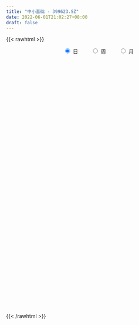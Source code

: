 ```yaml
---
title: "中小基础 - 399623.SZ"
date: 2022-06-01T21:02:27+08:00
draft: false
---
```

{{< rawhtml >}}
    <div style="text-align: center">
        <label style="padding: 1rem;"><input style="margin-right: .5rem" type="radio" name="period" value="D" checked onclick="period_change(this)">日</label>
        <label style="padding: 1rem;"><input style="margin-right: .5rem" type="radio" name="period" value="W" onclick="period_change(this)">周</label>
        <label style="padding: 1rem;"><input style="margin-right: .5rem" type="radio" name="period" value="M" onclick="period_change(this)">月</label>
    </div>
    <div id="chart" style="height: 700px;"></div> 
    <script type="text/javascript">
        const D_v = [65728227.0,72048294.0,83792786.0,88869120.0,90633810.0,92244672.0,87985890.0,91384074.0,95569804.0,81555846.0,80388647.0,89664771.0,88388021.0,82712776.0,93988552.0,104590379.0,92535503.0,78172514.0,77989959.0,86031440.0,88802172.0,85232134.0,91892947.0,91517398.0,94689894.0,90809020.0,86839668.0,81672617.0,85561409.0,79533945.0,80949663.0,88166923.0,89535451.0,97331803.0,93953661.0,111157538.0,111283627.0,103777233.0,107406759.0,101130765.0,96688557.0,82131376.0,96216107.0,104923265.0,115903572.0,120255291.0,126261004.0,112188747.0,102473989.0,103457514.0,112857068.0,109874424.0,98984071.0,101671807.0,95199498.0,100154347.0,105485230.0,105844503.0,110672043.0,106585086.0,101533666.0,112838548.0,99176024.0,105405355.0,103716905.0,106723598.0,115341612.0,106052864.0,120478498.0,120793550.0,134610247.0,131379198.0,148243150.0,124047340.0,147940257.0,131303401.0,129034088.0,152739868.0,134540777.0,134861601.0,127431814.0,128401092.0,113284213.0,132357574.0,119001781.0,100942748.0,119793744.0,111097941.0,116604624.0,85972966.0,97745583.0,82015865.0,95719941.0,91293299.0,90727715.0,77110283.0,77962492.0,97699315.0,84226005.0,89049355.0,92162107.0,87519734.0,90237797.0,89734687.0,98173025.0,101273551.0,96148576.0,96979198.0,110734398.0,117336766.0,95271594.0,102997629.0,118710903.0,97055010.0,94036897.0,97984543.0,99270046.0,102974597.0,114145385.0,109283640.0,108553613.0,120732468.0,120421073.0,123897478.0,119196277.0,113697154.0,98826993.0,99616231.0,100661855.0,109469866.0,101195916.0,103398935.0,94956874.0,102527360.0,99922557.0,92988727.0,110899204.0,103197621.0,114458520.0,102570417.0,99654038.0,94939337.0,101153014.0,106542204.0,100656076.0,103366600.0,104124855.0,104803764.0,90804229.0,94764476.0,95048846.0,100016803.0,98935259.0,128418987.0,126659442.0,109981695.0,115432596.0,102496957.0,100385124.0,99721174.0,102772134.0,106494447.0,114091606.0,115597464.0,98206909.0,103924882.0,91273203.0,80425633.0,98143480.0,77298119.0,81109248.0,75623062.0,81563219.0,84898950.0,89400253.0,88929135.0,91535187.0,82568199.0,76705015.0,76050409.0,89732326.0,79966836.0,91500071.0,97910882.0,96343014.0,131508063.0,89777905.0,81635201.0,88109958.0,82035758.0,89298443.0,89183241.0,89146912.0,101290419.0,114648392.0,97455088.0,97137376.0,85150372.0,110762780.0,111325696.0,111439253.0,91586463.0,96780833.0,89050782.0,89138935.0,88411976.0,88679188.0,88572448.0,90614710.0,94177178.0,105383765.0,94563827.0,99261794.0,102117414.0,99894514.0,109723643.0,104790043.0,94342037.0,90291931.0,93684452.0,80380613.0,84622109.0,89869236.0,101154599.0,86353775.0,106833620.0,105279642.0,115861969.0,98052813.0,113629794.0,107118831.0,91583906.0,82898716.0,102877688.0,128823459.0,98199845.0,86939077.0,97699209.0,86267795.0,87089261.0,95878465.0,105601292.0,101072523.0,114430830.0,87762691.0,95154946.0,89062736.0,81140275.0,98394218.0,96484646.0]
const D_histogram = [0.0,4.0198108262,17.576458843,23.496916009,30.55374807,31.6880160527,36.147268876,40.3072532033,34.1192659541,25.2060143341,23.4760914227,22.524381914,15.947048753,11.9551549299,14.1299679352,7.0085815348,-2.5097296084,-24.0259899672,-28.4919739866,-25.1325640464,-17.8440713157,-11.7201732155,-0.0376130218,6.886163364,16.7388592543,26.3142145155,24.7888097573,26.2753546159,16.4099529406,-1.0156835182,-7.261034264,-10.9015132774,-4.2200853805,-3.5611449043,-3.8489087627,6.0002048388,13.6635048421,8.9840571658,7.8600547943,0.8751290236,-7.0063696727,-10.4072309099,-3.0574123965,5.2124765854,1.7155577169,-12.0819956419,-42.0006529594,-64.2869479235,-58.7715713678,-51.6551865419,-32.0989767364,-24.7322269408,-3.5915113813,6.3399124142,11.2118310364,19.2714276484,25.027959867,28.8734518372,28.5430326153,21.4478139214,6.9446808373,-18.4397429072,-30.5818907374,-32.3754437703,-35.1365921702,-20.842591443,-4.9666525173,6.2804395979,4.7799104454,6.4652684985,7.2939739655,4.6031880117,-1.8819948694,-3.5121194116,-8.887595915,0.2101277325,13.3551272087,23.3565887653,26.8216994785,29.7180440886,29.1477624913,23.9777354973,20.8965684493,3.1653190281,-7.6028444329,-15.5040785649,-15.838257132,-19.9986268228,-30.1543264948,-38.8819453142,-55.2353760706,-51.5192492184,-41.8684582659,-31.6156659597,-35.5631010833,-28.2726459146,-20.5289394469,-11.8512199926,-4.2720659084,9.1297836634,17.2367622046,19.4839135045,20.795133899,27.1487962264,30.195612518,26.4955354829,16.0268325138,18.5051909783,23.2277323682,22.3282624081,20.0668105116,25.2057277333,20.9901712995,18.144207963,19.5670725479,15.6438346152,17.7926551337,22.1710882951,20.0075463585,14.0368212111,14.9563252926,9.4044650864,11.4985954,19.8326769395,18.8178136008,12.2101666764,4.3428489291,-3.1059416775,-6.8092729351,-6.7743012577,-9.417508817,-15.7165176469,-14.0161227814,-19.1630827715,-27.093313013,-16.5583523952,-3.1028654083,4.6077322709,12.2647813722,12.5525323092,6.8820614819,4.9267135775,-7.323263405,-28.4643580228,-33.9345653824,-28.6066049227,-21.3022331478,-21.1537706741,-19.9601798222,-12.354504881,-10.8989994991,-3.3706304207,6.2524487619,11.6181221523,-0.6396793359,-11.2017463012,-24.4229241945,-27.1897583601,-36.7049461,-30.7659101791,-37.2860897779,-37.4176992282,-25.0763160691,-14.5532561669,-15.0966140817,-17.5766235147,-26.5268695905,-26.2379702473,-41.8104683386,-44.3290987834,-58.9329832412,-67.0586512381,-60.6683950369,-57.9540425238,-42.4775730408,-30.3925680782,-29.3471220655,-28.3126774143,-14.6058319061,-2.3235228746,11.0826956363,21.5426718349,31.6266143917,31.6969370176,42.8988183025,36.2046862388,37.3627567516,39.3721606659,39.2373153147,32.9380117977,20.644346055,5.4182950223,-22.0323173234,-53.278719435,-73.976309279,-70.7786506917,-62.1507447612,-67.8084326137,-91.0363883569,-81.0378704809,-56.3193630785,-35.0895348499,-13.4819892131,0.6933110147,14.4981991543,19.0010247283,15.0505561291,8.0489447928,3.3373206091,15.3749433828,16.9477699083,23.2333527912,26.2640420881,20.055739631,15.4281434635,-4.6482777798,-6.8850949877,-14.7988585192,-11.6901309264,-12.2267565976,-4.9007274553,1.3717370852,-0.0647221055,-14.7984839573,-25.2702378895,-60.5104432035,-86.869819263,-75.6030685677,-61.1390596158,-26.2959498677,3.2203631729,14.1101119795,23.4060495066,37.7672152629,54.8372478803,64.7160927797,71.6010920999,72.8268713385,77.7372415373,78.6839539764,79.3742866456,84.8893897429,87.9499832258,68.1573614898,58.182277653,52.9627219594,46.6643188548,45.9616643873,52.7436245375,55.1167867661]
const D_fast = [0.0,5.0247635328,22.9755262603,34.7702124286,49.465481507,58.5217535029,72.0178235452,86.2546211733,88.5964504127,85.9847023762,90.1238023205,94.8031882903,92.2126173175,91.2095122269,96.916817216,91.5475761993,81.4018326541,53.8790748035,42.2900972874,39.366366216,42.1938411177,45.387695914,57.0608528523,65.7061700791,79.7435807829,95.8974896731,100.5692873542,108.6246708668,102.8617574266,85.1822000882,77.1215907765,70.7557334437,76.3821399955,76.1507942456,74.9008031966,86.2499680078,97.3291442216,94.8957108367,95.7367221638,88.970578649,79.3374875345,73.3348185698,79.9202839842,89.4932921124,86.4252626731,69.6072104039,29.1883898464,-9.1696420985,-18.3471583847,-24.1445701943,-12.6131045729,-11.4294115125,8.8134262016,20.3298281007,28.004704482,40.8821580061,52.8956801915,63.9595351209,70.7648740528,69.0316088394,56.2646459645,26.2702864932,6.4826659787,-3.4047479968,-14.9500444392,-5.8666915728,8.7675842236,21.5847862382,21.2792346971,24.5809098749,27.2331088333,25.6931198823,18.7374382839,16.2292838888,8.6319084067,17.7821639873,34.2659452657,50.1065540135,60.2770895965,70.6029452287,77.3196042542,78.1440111345,80.2869861988,63.3470665346,50.6781919654,38.9009381922,34.6071953421,25.4471689457,7.7528876499,-10.695217498,-40.8574922721,-50.0211777244,-50.8375013384,-48.4886255221,-61.3268359165,-61.1045422265,-58.4930706206,-52.7781561645,-46.2670185573,-30.5827230696,-18.1665539773,-11.0484243013,-4.538420432,8.602440952,19.198160373,22.1219672086,15.659972368,22.7646285771,33.2941030591,37.976698701,40.7319494323,52.1722985873,53.2042849784,54.8943736327,61.2090063546,61.1967270757,67.7937113776,77.7149166128,80.5532612658,78.0917414211,82.7503268258,79.5495828912,84.5183620549,97.8106128292,101.5002028908,97.9450976354,91.1634921204,82.9382160945,77.532566603,75.873962966,70.8763782024,60.6482399608,58.844604131,48.906873448,34.2033149533,40.5986874723,53.2784581071,62.140988854,72.8642332984,76.2901173126,72.3401618559,71.6164923458,57.535699512,29.2785153886,15.3246666834,13.5009759123,15.4797894004,10.3398092055,6.5433551018,11.0604038228,9.7911593299,16.4768708032,27.6630621763,35.9332661047,23.5155447825,10.1530412419,-9.1738677,-18.7381414557,-37.4295657206,-39.1820073444,-55.0237093876,-64.509743645,-58.4374395031,-51.5526936427,-55.870205078,-62.7443703897,-78.326333863,-84.5969270816,-110.6220422576,-124.2229473983,-153.5600776664,-178.4504084728,-187.2272510309,-199.0014091486,-194.1443329258,-189.6574699829,-195.9488044865,-201.9925291888,-191.9371416572,-180.2357133443,-164.0588209243,-148.2131767671,-130.2225806123,-122.228023732,-100.3014378715,-97.9443983755,-87.4456386748,-75.593194594,-65.9187111165,-63.9835116841,-71.116090913,-84.9875681902,-117.9462598668,-162.5123418371,-201.7040090009,-216.2010130865,-223.1107933463,-245.7205893521,-291.7076421846,-301.9685919288,-291.3299252961,-278.8724807799,-260.6354324464,-246.2868044649,-228.8573665368,-219.6042847807,-219.7921143476,-224.7814894857,-228.6587835172,-212.7774248978,-206.9676558951,-194.8737348145,-185.2770349956,-186.4714025449,-187.2419628466,-208.4804535348,-212.4385444896,-224.0520226509,-223.8658277898,-227.4591426104,-221.3582953318,-214.74289652,-216.1955362371,-234.6289190782,-251.4182324828,-301.7860485977,-349.8628794729,-357.4968959196,-358.3176518716,-330.0485295905,-299.7271257567,-285.3098489552,-270.1623990514,-246.3594294794,-215.5800848919,-189.5222167976,-164.7369444525,-145.3044473792,-120.9597667961,-100.3420658629,-79.8081615322,-53.0707109993,-28.02262171,-30.7759030735,-26.205417497,-18.1842927007,-12.8166160916,-2.0288544624,17.9390118222,34.0913707424]
const D_slow = [0.0,1.0049527066,5.3990674173,11.2732964196,18.9117334371,26.8337374502,35.8705546692,45.94736797,54.4771844586,60.7786880421,66.6477108978,72.2788063763,76.2655685645,79.254357297,82.7868492808,84.5389946645,83.9115622624,77.9050647706,70.782071274,64.4989302624,60.0379124335,57.1078691296,57.0984658741,58.8200067151,63.0047215287,69.5832751576,75.7804775969,82.3493162509,86.451804486,86.1978836064,84.3826250405,81.6572467211,80.602225376,79.7119391499,78.7497119592,80.2497631689,83.6656393795,85.9116536709,87.8766673695,88.0954496254,86.3438572072,83.7420494797,82.9776963806,84.280815527,84.7097049562,81.6892060457,71.1890428059,55.117305825,40.4244129831,27.5106163476,19.4858721635,13.3028154283,12.404937583,13.9899156865,16.7928734456,21.6107303577,27.8677203245,35.0860832837,42.2218414376,47.5837949179,49.3199651272,44.7100294004,37.0645567161,28.9706957735,20.186547731,14.9758998702,13.7342367409,15.3043466404,16.4993242517,18.1156413764,19.9391348677,21.0899318706,20.6194331533,19.7414033004,17.5195043217,17.5720362548,20.910818057,26.7499652483,33.4553901179,40.8849011401,48.1718417629,54.1662756372,59.3904177495,60.1817475066,58.2810363983,54.4050167571,50.4454524741,45.4457957684,37.9072141447,28.1867278162,14.3778837985,1.4980714939,-8.9690430725,-16.8729595625,-25.7637348333,-32.8318963119,-37.9641311736,-40.9269361718,-41.9949526489,-39.7125067331,-35.4033161819,-30.5323378058,-25.333554331,-18.5463552744,-10.9974521449,-4.3735682742,-0.3668601458,4.2594375988,10.0663706908,15.6484362929,20.6651389208,26.9665708541,32.214113679,36.7501656697,41.6419338067,45.5528924605,50.0010562439,55.5438283177,60.5457149073,64.0549202101,67.7940015332,70.1451178048,73.0197666548,77.9779358897,82.6823892899,85.734930959,86.8206431913,86.0441577719,84.3418395381,82.6482642237,80.2938870195,76.3647576077,72.8607269124,68.0699562195,61.2966279663,57.1570398675,56.3813235154,57.5332565831,60.5994519262,63.7375850035,65.4581003739,66.6897787683,64.858962917,57.7428734114,49.2592320658,42.1075808351,36.7820225481,31.4935798796,26.5035349241,23.4149087038,20.690158829,19.8475012239,21.4106134143,24.3151439524,24.1552241184,21.3547875431,15.2490564945,8.4516169045,-0.7246196205,-8.4160971653,-17.7376196098,-27.0920444168,-33.3611234341,-36.9994374758,-40.7735909962,-45.1677468749,-51.7994642725,-58.3589568344,-68.811573919,-79.8938486149,-94.6270944252,-111.3917572347,-126.5588559939,-141.0473666249,-151.6667598851,-159.2649019046,-166.601682421,-173.6798517746,-177.3313097511,-177.9121904697,-175.1415165607,-169.7558486019,-161.849195004,-153.9249607496,-143.200256174,-134.1490846143,-124.8083954264,-114.9653552599,-105.1560264312,-96.9215234818,-91.760436968,-90.4058632125,-95.9139425433,-109.2336224021,-127.7276997218,-145.4223623948,-160.9600485851,-177.9121567385,-200.6712538277,-220.9307214479,-235.0105622176,-243.78294593,-247.1534432333,-246.9801154796,-243.3555656911,-238.605309509,-234.8426704767,-232.8304342785,-231.9961041263,-228.1523682806,-223.9154258035,-218.1070876057,-211.5410770837,-206.5271421759,-202.67010631,-203.832175755,-205.5534495019,-209.2531641317,-212.1756968633,-215.2323860127,-216.4575678765,-216.1146336052,-216.1308141316,-219.8304351209,-226.1479945933,-241.2756053942,-262.9930602099,-281.8938273518,-297.1785922558,-303.7525797227,-302.9474889295,-299.4199609346,-293.568448558,-284.1266447423,-270.4173327722,-254.2383095773,-236.3380365523,-218.1313187177,-198.6970083334,-179.0260198393,-159.1824481779,-137.9601007422,-115.9726049357,-98.9332645633,-84.38769515,-71.1470146602,-59.4809349464,-47.9905188496,-34.8046127153,-21.0254160237]
const D_data = [['2021-05-21', 9131.7835, 9051.4283, 9030.235, 9168.5931],['2021-05-24', 9047.9764, 9114.4173, 9007.6983, 9114.4173],['2021-05-25', 9121.6567, 9290.8104, 9097.3021, 9298.8344],['2021-05-26', 9302.1732, 9265.6453, 9242.1376, 9303.6077],['2021-05-27', 9260.04, 9338.9875, 9230.5533, 9347.4609],['2021-05-28', 9342.3404, 9315.2523, 9271.8687, 9389.8175],['2021-05-31', 9330.0995, 9403.8499, 9315.1445, 9403.8499],['2021-06-01', 9393.6462, 9460.0559, 9325.5545, 9463.0757],['2021-06-02', 9464.3075, 9361.9088, 9313.2143, 9471.2139],['2021-06-03', 9354.716, 9318.8252, 9311.9058, 9428.9583],['2021-06-04', 9282.5259, 9408.6464, 9263.9482, 9461.4076],['2021-06-07', 9429.997, 9439.5288, 9379.1552, 9441.4168],['2021-06-08', 9454.1865, 9374.6392, 9316.2107, 9512.4395],['2021-06-09', 9368.0373, 9400.6809, 9323.9079, 9416.5419],['2021-06-10', 9391.5855, 9495.1079, 9373.172, 9512.551],['2021-06-11', 9486.5792, 9385.592, 9375.4797, 9486.5792],['2021-06-15', 9395.9572, 9324.2197, 9250.4393, 9406.1472],['2021-06-16', 9310.8878, 9090.4768, 9086.4071, 9315.0163],['2021-06-17', 9079.1709, 9223.2105, 9078.7176, 9225.0984],['2021-06-18', 9238.8514, 9306.4212, 9224.2797, 9341.565],['2021-06-21', 9299.6502, 9376.2046, 9241.2225, 9421.7255],['2021-06-22', 9400.2867, 9394.4997, 9324.4717, 9408.026],['2021-06-23', 9404.1701, 9515.9468, 9372.0696, 9540.2441],['2021-06-24', 9538.5391, 9517.8265, 9476.6805, 9539.2584],['2021-06-25', 9526.5731, 9618.2727, 9502.6386, 9634.5412],['2021-06-28', 9645.0167, 9694.298, 9620.0176, 9709.0315],['2021-06-29', 9703.6194, 9607.9075, 9593.7279, 9703.6194],['2021-06-30', 9604.4906, 9677.3708, 9575.2811, 9686.4183],['2021-07-01', 9705.1276, 9541.531, 9529.5881, 9705.8555],['2021-07-02', 9490.7149, 9391.1997, 9378.98, 9490.8817],['2021-07-05', 9410.2683, 9475.9616, 9389.8381, 9495.2504],['2021-07-06', 9509.4589, 9486.3451, 9356.2821, 9553.4695],['2021-07-07', 9421.066, 9629.5059, 9391.5196, 9642.2775],['2021-07-08', 9636.3769, 9582.2582, 9570.168, 9672.5803],['2021-07-09', 9534.7082, 9579.7395, 9407.2178, 9603.4722],['2021-07-12', 9634.5083, 9744.9862, 9582.2614, 9787.1268],['2021-07-13', 9746.9389, 9784.728, 9704.8709, 9790.188],['2021-07-14', 9748.1984, 9659.314, 9644.0063, 9776.6819],['2021-07-15', 9633.5937, 9707.313, 9534.8487, 9709.1508],['2021-07-16', 9699.5056, 9627.9113, 9621.747, 9746.5999],['2021-07-19', 9602.2045, 9586.3169, 9508.2801, 9640.7769],['2021-07-20', 9502.4864, 9617.0138, 9495.7034, 9617.3304],['2021-07-21', 9671.4453, 9768.9985, 9669.0048, 9819.8837],['2021-07-22', 9813.0907, 9835.7415, 9754.9659, 9835.7415],['2021-07-23', 9832.3507, 9716.0457, 9675.9179, 9832.3507],['2021-07-26', 9718.9685, 9547.6983, 9377.9807, 9725.0638],['2021-07-27', 9539.3193, 9216.1407, 9216.1407, 9610.0444],['2021-07-28', 9118.0954, 9136.4357, 8912.1643, 9242.5853],['2021-07-29', 9310.2138, 9396.8097, 9264.6693, 9420.9701],['2021-07-30', 9386.3997, 9411.6503, 9286.667, 9416.4326],['2021-08-02', 9425.5781, 9609.6951, 9392.7633, 9612.4039],['2021-08-03', 9592.8308, 9509.4762, 9476.1719, 9631.2474],['2021-08-04', 9516.5816, 9749.9763, 9510.8801, 9751.3281],['2021-08-05', 9710.2194, 9696.7881, 9646.0015, 9761.5558],['2021-08-06', 9736.0405, 9682.7949, 9598.4479, 9750.4129],['2021-08-09', 9634.349, 9772.8454, 9577.6712, 9799.0954],['2021-08-10', 9754.8994, 9802.8088, 9698.0579, 9802.8088],['2021-08-11', 9804.6834, 9831.0687, 9754.7706, 9850.689],['2021-08-12', 9812.5621, 9816.8527, 9745.5546, 9846.5927],['2021-08-13', 9791.6915, 9738.3961, 9689.4986, 9874.1513],['2021-08-16', 9696.8906, 9605.2379, 9587.2556, 9713.5622],['2021-08-17', 9592.7676, 9362.6648, 9334.6012, 9624.7832],['2021-08-18', 9380.6714, 9412.9532, 9313.9411, 9445.8074],['2021-08-19', 9398.3105, 9484.2762, 9357.0851, 9541.0913],['2021-08-20', 9450.3956, 9436.1698, 9322.0663, 9519.2874],['2021-08-23', 9467.3065, 9661.2917, 9443.2286, 9681.4114],['2021-08-24', 9677.0151, 9754.6932, 9647.9777, 9778.3108],['2021-08-25', 9753.4007, 9772.889, 9688.1105, 9772.889],['2021-08-26', 9768.4973, 9646.259, 9644.1107, 9773.3983],['2021-08-27', 9614.7395, 9693.6887, 9611.6567, 9727.8887],['2021-08-30', 9719.3222, 9698.0203, 9632.3288, 9792.9316],['2021-08-31', 9680.2372, 9656.5575, 9547.7619, 9680.2372],['2021-09-01', 9674.3168, 9588.1584, 9412.7527, 9674.3168],['2021-09-02', 9568.7918, 9627.7084, 9564.7515, 9644.7573],['2021-09-03', 9623.8273, 9559.422, 9474.9197, 9647.0907],['2021-09-06', 9561.7258, 9749.9772, 9537.4642, 9764.6518],['2021-09-07', 9753.2335, 9869.2849, 9720.0315, 9883.1704],['2021-09-08', 9871.4673, 9910.8591, 9848.9192, 9926.9353],['2021-09-09', 9886.8611, 9889.9347, 9808.6607, 9919.9278],['2021-09-10', 9882.0592, 9928.0985, 9844.4134, 9958.6043],['2021-09-13', 9946.1554, 9920.9681, 9852.3099, 9949.4719],['2021-09-14', 9918.9504, 9876.3811, 9845.2549, 10017.2054],['2021-09-15', 9865.7968, 9906.3114, 9814.3142, 9932.6056],['2021-09-16', 9899.667, 9684.3799, 9684.3799, 9912.6376],['2021-09-17', 9657.9367, 9700.9903, 9530.0786, 9717.3254],['2021-09-22', 9570.334, 9685.0202, 9551.3517, 9696.4629],['2021-09-23', 9744.5372, 9752.4218, 9728.0562, 9782.7794],['2021-09-24', 9739.4362, 9684.7089, 9671.8834, 9802.7344],['2021-09-27', 9709.5177, 9556.4983, 9468.0355, 9725.5457],['2021-09-28', 9536.6621, 9500.1288, 9486.9695, 9569.6959],['2021-09-29', 9414.468, 9301.682, 9254.1563, 9425.1309],['2021-09-30', 9341.8126, 9477.2085, 9341.8126, 9490.9112],['2021-10-08', 9616.2236, 9549.8299, 9504.7749, 9626.8325],['2021-10-11', 9577.5786, 9580.0297, 9532.0644, 9620.5575],['2021-10-12', 9556.0966, 9389.0973, 9306.1644, 9556.0966],['2021-10-13', 9395.7247, 9509.2125, 9365.5249, 9514.1968],['2021-10-14', 9501.9137, 9531.0367, 9484.9427, 9555.0874],['2021-10-15', 9506.7341, 9568.6727, 9455.9097, 9585.2319],['2021-10-18', 9561.6489, 9586.6261, 9486.1494, 9588.0026],['2021-10-19', 9580.584, 9712.6817, 9580.584, 9720.4481],['2021-10-20', 9701.3188, 9709.9161, 9693.3019, 9781.517],['2021-10-21', 9718.2496, 9674.6072, 9614.4198, 9724.3863],['2021-10-22', 9677.8887, 9684.7262, 9654.3283, 9744.615],['2021-10-25', 9682.8728, 9784.8704, 9664.0012, 9785.2483],['2021-10-26', 9831.7109, 9789.8622, 9764.6857, 9851.9659],['2021-10-27', 9772.9964, 9725.1917, 9690.6748, 9782.9199],['2021-10-28', 9694.3072, 9618.6303, 9583.4013, 9743.2473],['2021-10-29', 9631.2214, 9773.3954, 9597.5353, 9774.828],['2021-11-01', 9756.4214, 9838.8641, 9724.3277, 9885.5945],['2021-11-02', 9859.5338, 9798.9056, 9703.3088, 9908.8307],['2021-11-03', 9796.1526, 9792.8801, 9728.8347, 9832.4601],['2021-11-04', 9836.4402, 9915.0514, 9826.8834, 9927.3862],['2021-11-05', 9915.476, 9823.0807, 9822.0794, 9953.3025],['2021-11-08', 9803.3275, 9841.7322, 9746.3575, 9845.0857],['2021-11-09', 9851.0022, 9912.1336, 9825.1431, 9917.1287],['2021-11-10', 9885.1994, 9858.7051, 9732.7839, 9886.472],['2021-11-11', 9847.6813, 9950.266, 9832.9612, 9957.8814],['2021-11-12', 9956.9401, 10019.5284, 9951.3015, 10030.3045],['2021-11-15', 10036.4791, 9968.7708, 9930.6173, 10048.6249],['2021-11-16', 9952.9428, 9921.5449, 9906.6046, 10015.5873],['2021-11-17', 9947.7224, 10015.2752, 9922.347, 10015.2752],['2021-11-18', 10001.8145, 9941.2191, 9919.36, 10001.8145],['2021-11-19', 9932.6525, 10046.3064, 9919.6715, 10053.738],['2021-11-22', 10058.3184, 10176.2078, 10058.3184, 10179.8725],['2021-11-23', 10147.8376, 10105.8835, 10082.4702, 10147.8376],['2021-11-24', 10094.7703, 10039.5807, 10031.4192, 10099.0951],['2021-11-25', 10030.0032, 10003.4768, 9992.271, 10039.2426],['2021-11-26', 9985.4856, 9979.9955, 9954.303, 10017.7797],['2021-11-29', 9857.2622, 10004.8641, 9846.5947, 10013.4146],['2021-11-30', 10030.1668, 10048.2396, 9978.3867, 10071.6513],['2021-12-01', 10033.8212, 10012.7203, 9963.9855, 10052.0641],['2021-12-02', 10000.8218, 9943.7119, 9938.3575, 10030.0233],['2021-12-03', 9947.5756, 10030.221, 9921.1762, 10030.221],['2021-12-06', 10008.3049, 9931.7651, 9925.9482, 10042.6455],['2021-12-07', 9977.6961, 9852.0349, 9772.3681, 9993.9228],['2021-12-08', 9886.4862, 10081.5016, 9886.4862, 10081.5016],['2021-12-09', 10076.3821, 10183.4397, 10071.815, 10211.8926],['2021-12-10', 10124.9786, 10177.6156, 10108.3942, 10191.8778],['2021-12-13', 10208.6575, 10233.8737, 10206.8679, 10285.2568],['2021-12-14', 10211.9958, 10181.9112, 10165.2505, 10211.9958],['2021-12-15', 10165.8818, 10109.6472, 10094.4299, 10190.1989],['2021-12-16', 10113.9282, 10149.704, 10072.2105, 10149.704],['2021-12-17', 10122.4352, 9990.5296, 9990.5296, 10122.4352],['2021-12-20', 9958.0813, 9782.8185, 9768.6506, 10010.3329],['2021-12-21', 9778.5387, 9889.6056, 9778.5387, 9895.0888],['2021-12-22', 9919.4218, 10005.9803, 9918.6366, 10015.7108],['2021-12-23', 10023.8887, 10050.6261, 9999.0999, 10067.1072],['2021-12-24', 10049.9338, 9968.9694, 9930.8064, 10054.5527],['2021-12-27', 9968.5597, 9973.3372, 9937.5619, 10042.4693],['2021-12-28', 9989.7283, 10068.183, 9969.4324, 10071.9071],['2021-12-29', 10067.1044, 10009.4883, 10001.9588, 10067.1044],['2021-12-30', 9999.7326, 10107.163, 9999.5399, 10137.4155],['2021-12-31', 10140.0029, 10184.0805, 10117.7949, 10194.0682],['2022-01-04', 10243.616, 10181.8409, 10096.0525, 10256.4341],['2022-01-05', 10145.7608, 9950.084, 9898.139, 10157.5879],['2022-01-06', 9890.4756, 9907.8946, 9808.5526, 9935.4025],['2022-01-07', 9912.0797, 9798.3073, 9790.0192, 9947.6926],['2022-01-10', 9769.6035, 9866.9196, 9696.6219, 9880.4188],['2022-01-11', 9882.3586, 9723.8672, 9707.3143, 9899.7882],['2022-01-12', 9784.7527, 9880.1285, 9784.7527, 9882.0203],['2022-01-13', 9889.35, 9693.1555, 9693.1555, 9889.35],['2022-01-14', 9643.5412, 9721.9689, 9630.3105, 9771.1441],['2022-01-17', 9732.8628, 9882.0403, 9732.8628, 9892.8955],['2022-01-18', 9881.6812, 9900.3586, 9841.8567, 9954.5669],['2022-01-19', 9877.8372, 9771.2528, 9709.1178, 9903.9434],['2022-01-20', 9764.9034, 9719.5029, 9707.3334, 9823.8009],['2022-01-21', 9690.0332, 9582.7225, 9565.8715, 9705.7509],['2022-01-24', 9532.6232, 9645.9638, 9510.564, 9687.2013],['2022-01-25', 9614.9769, 9369.2213, 9367.1145, 9672.2674],['2022-01-26', 9402.8646, 9438.5249, 9306.97, 9465.8162],['2022-01-27', 9434.4738, 9186.5972, 9185.147, 9451.0737],['2022-01-28', 9259.6408, 9140.7745, 9054.4277, 9282.6314],['2022-02-07', 9289.7986, 9249.7162, 9220.3749, 9345.3969],['2022-02-08', 9224.356, 9161.5731, 8980.0609, 9225.2908],['2022-02-09', 9163.7918, 9309.6703, 9132.0562, 9316.3616],['2022-02-10', 9315.8029, 9290.478, 9234.0793, 9339.5818],['2022-02-11', 9248.5803, 9140.4503, 9126.5698, 9296.5295],['2022-02-14', 9103.6447, 9098.4851, 9048.4089, 9203.8394],['2022-02-15', 9107.3311, 9255.0385, 9095.4924, 9255.3153],['2022-02-16', 9297.8935, 9275.5464, 9248.3684, 9316.9353],['2022-02-17', 9263.7077, 9337.6626, 9237.91, 9379.0683],['2022-02-18', 9267.904, 9353.9819, 9251.5754, 9353.9819],['2022-02-21', 9354.3254, 9402.7067, 9340.939, 9405.4731],['2022-02-22', 9350.9646, 9307.6276, 9236.5866, 9350.9646],['2022-02-23', 9331.3797, 9486.5139, 9331.3797, 9488.323],['2022-02-24', 9435.3008, 9286.3819, 9171.3011, 9495.7448],['2022-02-25', 9375.9145, 9380.8498, 9363.0438, 9471.8964],['2022-02-28', 9378.3358, 9413.8236, 9288.0721, 9418.2024],['2022-03-01', 9441.8409, 9407.8932, 9345.756, 9450.019],['2022-03-02', 9362.1686, 9327.7181, 9271.8934, 9364.0576],['2022-03-03', 9357.3219, 9210.1592, 9201.325, 9360.3689],['2022-03-04', 9137.0671, 9096.163, 9061.9798, 9220.496],['2022-03-07', 9045.7645, 8807.0989, 8768.7809, 9045.7645],['2022-03-08', 8813.1927, 8555.2832, 8500.6593, 8855.002],['2022-03-09', 8585.6496, 8478.4742, 8115.7054, 8630.3763],['2022-03-10', 8690.4592, 8652.8472, 8631.9363, 8737.7467],['2022-03-11', 8517.496, 8677.7236, 8407.6718, 8684.2078],['2022-03-14', 8597.7899, 8430.2846, 8430.2846, 8639.2114],['2022-03-15', 8356.565, 8040.7616, 8040.7616, 8430.0187],['2022-03-16', 8206.7992, 8322.1193, 7867.0572, 8344.0424],['2022-03-17', 8468.5183, 8513.1214, 8459.2985, 8647.515],['2022-03-18', 8473.7038, 8523.1789, 8418.7217, 8548.8797],['2022-03-21', 8566.4012, 8589.6045, 8497.647, 8652.0143],['2022-03-22', 8580.1942, 8553.1273, 8522.8757, 8616.8142],['2022-03-23', 8588.3391, 8595.5099, 8543.5239, 8632.9058],['2022-03-24', 8546.7128, 8507.628, 8441.3686, 8562.7826],['2022-03-25', 8525.4889, 8383.0229, 8380.6422, 8543.1872],['2022-03-28', 8314.1265, 8290.9234, 8214.3975, 8361.4428],['2022-03-29', 8320.5902, 8259.2099, 8219.9929, 8355.9272],['2022-03-30', 8304.7481, 8463.7091, 8290.6143, 8463.7091],['2022-03-31', 8438.1212, 8350.1643, 8337.2641, 8438.1212],['2022-04-01', 8297.6751, 8415.1432, 8277.4631, 8462.596],['2022-04-06', 8418.3553, 8388.826, 8335.8754, 8424.1162],['2022-04-07', 8357.6126, 8253.1323, 8253.1323, 8412.7251],['2022-04-08', 8276.2318, 8228.5644, 8120.3237, 8280.0964],['2022-04-11', 8202.4675, 7943.1439, 7912.3214, 8202.4675],['2022-04-12', 7938.5195, 8072.3358, 7863.924, 8072.3358],['2022-04-13', 8016.9289, 7935.2783, 7935.2783, 8049.815],['2022-04-14', 7987.9298, 8019.6659, 7948.9383, 8052.3824],['2022-04-15', 7962.2171, 7940.8116, 7882.9318, 8004.7122],['2022-04-18', 7899.6065, 8020.0874, 7827.6318, 8025.8131],['2022-04-19', 8025.3775, 8011.4745, 7975.6728, 8079.6276],['2022-04-20', 8021.4264, 7897.6144, 7874.9087, 8032.376],['2022-04-21', 7853.4247, 7649.9207, 7622.9265, 7919.5445],['2022-04-22', 7603.5799, 7586.9784, 7513.7691, 7663.5024],['2022-04-25', 7454.8232, 7084.56, 7084.2075, 7454.8232],['2022-04-26', 7097.8256, 6933.4542, 6910.426, 7181.9148],['2022-04-27', 6850.0744, 7259.9591, 6839.7526, 7259.9591],['2022-04-28', 7244.9058, 7273.5763, 7181.968, 7344.3262],['2022-04-29', 7322.0476, 7584.8227, 7283.837, 7598.4535],['2022-05-05', 7553.4907, 7640.1302, 7532.0557, 7704.9643],['2022-05-06', 7446.8724, 7480.2434, 7426.803, 7549.6197],['2022-05-09', 7435.8954, 7487.7707, 7435.6238, 7534.2341],['2022-05-10', 7383.3345, 7598.7937, 7349.1215, 7606.5429],['2022-05-11', 7606.6013, 7715.6614, 7605.9461, 7884.4153],['2022-05-12', 7660.6682, 7709.2211, 7643.4292, 7762.5518],['2022-05-13', 7756.1801, 7736.9221, 7659.5706, 7781.1188],['2022-05-16', 7788.0903, 7713.5617, 7690.0098, 7836.2025],['2022-05-17', 7712.4578, 7807.127, 7675.1736, 7808.2245],['2022-05-18', 7823.0023, 7809.2051, 7771.8217, 7873.4037],['2022-05-19', 7689.3627, 7849.7824, 7676.1104, 7849.7824],['2022-05-20', 7884.5412, 7971.882, 7855.1917, 7971.882],['2022-05-23', 7998.2041, 8015.6962, 7938.2331, 8022.513],['2022-05-24', 7998.8779, 7731.1706, 7731.1706, 8007.0492],['2022-05-25', 7725.163, 7811.1095, 7701.3188, 7811.1958],['2022-05-26', 7815.2918, 7863.0277, 7702.0697, 7909.0295],['2022-05-27', 7924.1663, 7848.9387, 7795.9265, 7969.2445],['2022-05-30', 7886.2747, 7929.6218, 7824.2092, 7929.6218],['2022-05-31', 7932.2878, 8073.6922, 7871.5153, 8080.49],['2022-06-01', 8052.3669, 8082.6233, 8027.1178, 8117.7809]]
const W_v = [313064441.0,318766901.0,376875857.0,310493989.0,338946843.0,299911005.0,346020589.0,391731089.0,428923124.0,376563372.0,285882376.0,348109309.0,291612178.0,273508384.0,296255012.0,308376609.0,342311545.0,313732159.0,257653545.0,267612106.0,277006929.0,238293164.0,236323095.0,232850272.0,315650431.0,311928004.0,274360936.0,286514039.0,241485731.0,114039101.0,78425387.0,300692625.0,280642864.0,323771629.0,298417250.0,307314228.0,192794896.0,266037684.0,306748838.0,276365398.0,148398435.0,268554424.0,252298403.0,285571356.0,285645669.0,239175480.0,214293690.0,215724467.0,245263822.0,254560050.0,252911758.0,231823096.0,298370038.0,250079561.0,249817183.0,221437461.0,211714495.0,226220638.0,235468880.0,235507256.0,272693417.0,223414301.0,272074265.0,248055765.0,324282783.0,318793499.0,349522635.0,492841803.0,437630049.0,324264555.0,358912789.0,296127772.0,253519003.0,274529866.0,170739736.0,376445087.0,346350276.0,312469869.0,310133015.0,436535104.0,644550999.0,821171307.0,1003776686.0,877877869.0,685549460.0,634028437.0,670444344.0,704132313.0,636702924.0,624406183.0,190876977.0,466648928.0,456483943.0,404173474.0,397440096.0,308552645.0,422239240.0,401667631.0,362425030.0,378293845.0,294148115.0,307679088.0,296284333.0,301994049.0,320299522.0,320716664.0,439848592.0,470507381.0,525054667.0,428770518.0,458998108.0,430745893.0,57769425.0,267292477.0,384731711.0,343462989.0,479098904.0,417791990.0,350534723.0,376513198.0,331214126.0,343872690.0,442352478.0,562366045.0,464414440.0,438454636.0,665203350.0,570822951.0,460063946.0,702094916.0,717536555.0,874662442.0,1040379156.0,895085613.0,874117875.0,727477397.0,639698652.0,559655643.0,510002886.0,589372763.0,615967662.0,461730906.0,378575305.0,554155938.0,550365181.0,443085885.0,614003909.0,522449693.0,576386145.0,330787935.0,678623138.0,1154414808.0,1042428346.0,811398197.0,701433719.0,822722553.0,676431677.0,691782497.0,548375397.0,504425561.0,548038989.0,442928942.0,394449293.0,184988982.0,84077477.0,464751318.0,335431680.0,367236445.0,413795066.0,432225675.0,414347556.0,453393709.0,483072228.0,452480383.0,392103459.0,470378900.0,395405999.0,635347131.0,582826655.0,514006664.0,524570695.0,479848768.0,243285062.0,210375466.0,504919379.0,445348378.0,444799267.0,427898609.0,409575500.0,365783027.0,305637275.0,362026057.0,406627489.0,385476755.0,156831787.0,397819662.0,362205483.0,427588682.0,436884261.0,459344499.0,334729416.0,452134545.0,424416659.0,449937501.0,534755922.0,495862877.0,564636545.0,518586868.0,528741209.0,522670498.0,569390122.0,686220192.0,682479735.0,620476474.0,331834433.0,382339038.0,95719941.0,434793104.0,443194998.0,482309037.0,545051290.0,491321093.0,573136179.0,555234133.0,509683446.0,509535469.0,512775326.0,519493499.0,479569613.0,480492720.0,511869836.0,523094064.0,412599542.0,436326744.0,405022785.0,507039935.0,430262601.0,499678187.0,510264564.0,452061714.0,473311928.0,301273722.0,492832106.0,442380332.0,539657838.0,198702737.0,499738785.0,472536022.0,487483726.0,276019139.0]
const W_histogram = [0.0,6.1511293447,6.3415664172,3.5169106258,19.7677648859,30.312978693,47.358328749,61.3787098896,70.2130025337,70.9339548476,69.037555939,76.4540304953,68.0592331601,62.3776094668,41.4342606157,42.9545715811,17.2361195285,-8.5188917317,-26.1560610121,-44.3853736568,-50.9628013116,-56.023733446,-61.5803760291,-52.5017201915,-44.7412289086,-52.7407233196,-48.6155165819,-76.9004491547,-123.0013571397,-128.2115323555,-113.6052775455,-82.4955331081,-44.4728563434,-21.6517593378,-34.1558039971,-17.1467717942,-12.7631482107,-7.6060070535,-18.3118778777,-26.3939961959,-23.668617177,-11.1076810814,-0.7461880695,-0.043271922,-14.9133892495,-22.5300723157,-43.4115252858,-77.7551521132,-93.1164683804,-116.1594900683,-103.4286058915,-88.7791503583,-70.0637556886,-83.6072042307,-77.0413353086,-85.7941429614,-78.8250482532,-69.1593185154,-62.2520002472,-62.3018682447,-44.8433141132,-28.3640861252,-55.4885122614,-75.2537319493,-74.4320070034,-48.2441006158,-33.6010171339,3.1095275401,9.8167240039,19.4791300392,32.6426254496,36.6843698817,28.1718469386,20.7599969359,21.5865770454,36.1448311407,49.7761912663,60.48277939,65.1511548487,90.2905942999,129.4499304948,169.0369793769,204.0038771145,225.6503343054,243.5291105847,240.795469734,250.242066283,229.4592763888,214.2002463105,161.4250393546,110.8865605564,50.7864651092,-2.7991360892,-50.1215662743,-70.2455438345,-99.2257768943,-102.453330581,-82.9356528309,-70.7089915828,-50.7203988365,-48.7506279075,-44.897393738,-33.5683209383,-33.5436627943,-47.5682315558,-41.2095617668,-21.9346946946,-8.9540065285,20.8837250096,44.9447157545,57.8256367078,46.7212429915,32.16877424,30.1636307817,22.1844882907,21.513571566,21.1959676592,23.4064256262,12.9571440067,6.2073758845,-2.5661289836,3.8640355175,12.199873996,26.3383740921,34.0362425495,56.6039628186,78.1169396554,91.5279672029,85.8034677866,72.8349325952,71.1299788026,101.039025792,82.8830952508,91.1296455901,56.5340770433,3.5649948916,-41.005686227,-67.5925359244,-75.7490719585,-68.5227465494,-66.3579337125,-52.4437590951,-30.823735059,-19.2441254448,-29.3815356863,-28.819631259,-9.0832398498,5.0402808072,30.638933287,49.0930690966,81.4062228502,150.9915114767,158.5691910778,143.4290644023,157.3879707138,160.5361475793,144.0940219646,123.7651300484,107.384416938,77.3642215625,20.1359419686,-7.8156749958,-48.6156678275,-72.6141387459,-70.6572038614,-61.5118694388,-75.5341679491,-81.9653161981,-64.6251120876,-61.2022870849,-56.5596994443,-60.4747575948,-49.506372093,-65.2056002437,-67.361264877,-59.6069891826,-43.0543567059,0.8678582778,14.8652969345,42.8162219137,23.1386606075,5.0120187792,28.2672636738,41.186815241,-3.4192595538,-30.0757873851,-75.1578301053,-113.1988311885,-130.4798972147,-128.5881984397,-130.1375238313,-131.8776030416,-104.5900270389,-82.1687389847,-79.3656637445,-70.6096202777,-52.7893268216,-22.227918552,3.8915179844,18.4172478884,21.2916101353,41.6180438407,37.3297940865,44.2766905404,48.8425178166,54.1155866448,34.3818426117,36.66004327,38.7764454819,17.7563957985,19.0179326124,9.1328169076,24.8552339702,17.7255235903,10.0603674404,-9.7646550631,-18.2730112981,-22.6326549893,-17.9080821348,-9.4441541657,-1.5465002309,14.9517743312,25.1138824734,24.7739340111,25.2499365788,32.3559638476,21.8255361916,11.3066677279,16.4245000842,-7.3096386564,-28.1193849684,-49.955849302,-90.4949865176,-112.2418126223,-107.1663782859,-97.213520793,-104.3864580206,-130.2153549833,-149.2455222414,-161.7583706664,-158.1673946733,-158.2674685676,-166.771739729,-183.934781197,-182.7627961107,-176.280090474,-143.3521426442,-96.63428132,-66.3424938834,-25.0238294924]
const W_fast = [0.0,7.6889116809,9.4647403576,7.5193122228,28.7121077043,46.8355661847,75.7204984279,105.0855570409,131.4731003184,149.9275413442,165.2905314203,191.8205136005,200.4405245554,210.3533032287,199.7685195315,212.0274733923,190.6180512218,162.7333170286,138.5571324953,109.2314764364,89.9133484537,70.8464829578,49.8947463674,45.8479721571,42.4231562128,21.238480972,13.2098085642,-34.3002362973,-111.1514835672,-148.4145418719,-162.2096064482,-151.7237452878,-124.8192826091,-107.4111254378,-128.4541210964,-115.731781842,-114.5389453112,-111.2833059174,-126.567146211,-141.2477635782,-144.4395388536,-134.6555230283,-124.4805770338,-123.7884788668,-142.3869435067,-155.6361446518,-187.3704789433,-241.1528937991,-279.7933271613,-331.8762213664,-345.0024886624,-352.5478207187,-351.3483649712,-385.793614571,-398.4880794761,-428.6894228692,-441.4265902243,-449.0506901153,-457.7063719089,-473.3317069677,-467.0839813645,-457.6957749077,-498.6923291093,-537.2709817845,-555.0572585894,-540.9303773558,-534.6875481574,-497.1996215984,-488.0382441336,-473.5060555885,-452.1819038157,-438.9690669132,-440.4386281216,-442.6604788903,-436.4372545195,-412.842792639,-386.7673846969,-360.9401017257,-339.9839375548,-292.2718495286,-220.75003071,-138.9037369836,-52.9358699675,25.1231707999,103.8842247252,161.3494513081,233.3565644279,269.9385936308,308.2296251302,295.8106780129,272.9938393538,225.5903601839,171.3049749632,111.4521532095,73.7667896907,19.9801124074,-8.8607739246,-10.0770093822,-15.5275960298,-8.2191029927,-18.4369890406,-25.8081033056,-22.8711107405,-31.232368295,-57.1489949455,-61.0927155982,-47.3015221996,-36.5593356656,-1.5006728751,33.7964968084,61.1338269387,61.7097439703,55.1994687788,60.7352330159,58.3022125975,63.0096887643,67.9910767724,76.0531411459,68.8431455281,63.6452213771,54.230184263,61.6263576435,73.012164621,93.7352582401,109.9421873349,146.6608983086,187.7031100593,223.9961294076,239.7224969378,244.9626948953,261.0402358034,316.2090392407,318.7738825122,349.802844249,329.340794963,277.2629615343,222.4408588589,178.9558751804,151.8620711567,141.9577099284,127.5330393373,128.3362741808,142.2503644522,149.0189427052,131.5361485421,124.8931451546,142.3587266014,157.7423174603,191.0007032618,221.7281063455,274.3928158117,381.7259823073,428.9459596779,449.6630991029,502.9689980929,546.2512118532,565.8325917297,576.4449823256,586.9103734496,576.2312334648,524.0369393631,494.1314036497,441.1774938611,399.0254882562,383.3181221754,377.0854892383,344.1796487407,317.2571714422,318.4410975308,306.5633507623,297.0660135419,278.0322659926,276.6240584712,244.6234302595,225.627449407,218.4799778057,224.269021106,268.4082006592,286.1219635494,324.7769440071,310.8840478527,294.0104107192,324.3324715323,347.5487269098,302.0878372265,267.9123625489,204.0408623024,137.7001534221,87.7991130922,57.5437622573,23.4600559078,-11.2494240629,-10.1093548199,-8.2302515119,-25.2685922077,-34.1649538104,-29.5419920596,-4.537563428,22.5547526045,41.6847944806,49.8820592612,80.6130039268,85.6572026942,103.6732717832,120.4497285135,139.251694003,128.1134106228,139.5566220986,151.367135681,134.7861849472,140.8022049142,133.2002934363,155.1365189914,152.4381895091,147.2881252194,125.02193895,111.9453298905,101.927522452,102.1750747728,108.2779642005,115.7889930775,136.0252112224,152.465789983,158.3193250235,165.1078117359,180.3028299666,175.2287863585,167.5365848267,176.7605422041,151.1989937994,123.3594012453,89.0339745862,25.8710907412,-23.9361885191,-45.6523487541,-60.0028714596,-93.2724231922,-151.6551589008,-207.9967067192,-260.9491478109,-296.900020486,-336.5669615222,-386.7641676159,-449.9109043831,-494.4296183246,-532.0169353063,-534.9270231376,-512.3677321434,-498.6615681776,-463.5988611597]
const W_slow = [0.0,1.5377823362,3.1231739405,4.0024015969,8.9443428184,16.5225874917,28.3621696789,43.7068471513,61.2600977847,78.9935864966,96.2529754814,115.3664831052,132.3812913952,147.9756937619,158.3342589158,169.0729018111,173.3819316933,171.2522087603,164.7131935073,153.6168500931,140.8761497652,126.8702164037,111.4751223965,98.3496923486,87.1643851215,73.9792042916,61.8253251461,42.6002128574,11.8498735725,-20.2030095164,-48.6043289028,-69.2282121798,-80.3464262656,-85.7593661001,-94.2983170993,-98.5850100479,-101.7757971005,-103.6772988639,-108.2552683333,-114.8537673823,-120.7709216766,-123.5478419469,-123.7343889643,-123.7452069448,-127.4735542572,-133.1060723361,-143.9589536575,-163.3977416858,-186.6768587809,-215.716731298,-241.5738827709,-263.7686703605,-281.2846092826,-302.1864103403,-321.4467441675,-342.8952799078,-362.6015419711,-379.8913715999,-395.4543716617,-411.0298387229,-422.2406672512,-429.3316887825,-443.2038168479,-462.0172498352,-480.625251586,-492.68627674,-501.0865310235,-500.3091491384,-497.8549681375,-492.9851856277,-484.8245292653,-475.6534367949,-468.6104750602,-463.4204758262,-458.0238315649,-448.9876237797,-436.5435759631,-421.4228811156,-405.1350924035,-382.5624438285,-350.1999612048,-307.9407163606,-256.939747082,-200.5271635056,-139.6448858594,-79.4460184259,-16.8855018552,40.479317242,94.0293788197,134.3856386583,162.1072787974,174.8038950747,174.1041110524,161.5737194838,144.0123335252,119.2058893016,93.5925566564,72.8586434487,55.181395553,42.5012958438,30.313638867,19.0892904325,10.6972101979,2.3112944993,-9.5807633897,-19.8831538314,-25.366827505,-27.6053291371,-22.3843978847,-11.1482189461,3.3081902309,14.9885009787,23.0306945388,30.5716022342,36.1177243069,41.4961171983,46.7951091132,52.6467155197,55.8860015214,57.4378454925,56.7963132466,57.762322126,60.812290625,67.396884148,75.9059447854,90.05693549,109.5861704039,132.4681622046,153.9190291513,172.1277623001,189.9102570007,215.1700134487,235.8907872614,258.6731986589,272.8067179197,273.6979666427,263.4465450859,246.5484111048,227.6111431152,210.4804564778,193.8909730497,180.7800332759,173.0740995112,168.26306815,160.9176842284,153.7127764137,151.4419664512,152.702036653,160.3617699748,172.6350372489,192.9865929615,230.7344708307,270.3767686001,306.2340347007,345.5810273791,385.7150642739,421.7385697651,452.6798522772,479.5259565117,498.8670119023,503.9009973945,501.9470786455,489.7931616886,471.6396270021,453.9753260368,438.5973586771,419.7138166898,399.2224876403,383.0662096184,367.7656378472,353.6257129861,338.5070235874,326.1304305642,309.8290305032,292.988714284,278.0869669883,267.3233778119,267.5403423813,271.256666615,281.9607220934,287.7453872452,288.99839194,296.0652078585,306.3619116687,305.5070967803,297.988149934,279.1986924077,250.8989846106,218.2790103069,186.131960697,153.5975797391,120.6281789787,94.480672219,73.9384874728,54.0970715367,36.4446664673,23.2473347619,17.6903551239,18.66323462,23.2675465921,28.590449126,38.9949600861,48.3274086077,59.3965812428,71.607210697,85.1361073582,93.7315680111,102.8965788286,112.5906901991,117.0297891487,121.7842723018,124.0674765287,130.2812850213,134.7126659188,137.2277577789,134.7865940131,130.2183411886,124.5601774413,120.0831569076,117.7221183662,117.3354933085,121.0734368912,127.3519075096,133.5453910124,139.8578751571,147.946866119,153.4032501669,156.2299170988,160.3360421199,158.5086324558,151.4787862137,138.9898238882,116.3660772588,88.3056241032,61.5140295317,37.2106493335,11.1140348283,-21.4398039175,-58.7511844778,-99.1907771444,-138.7326258127,-178.2994929546,-219.9924278869,-265.9761231861,-311.6668222138,-355.7368448323,-391.5748804934,-415.7334508234,-432.3190742942,-438.5750316673]
const W_data = [['2017-07-21', 8074.4542, 8016.3971, 7704.2658, 8074.4542],['2017-07-28', 8007.4038, 8112.7831, 7939.9894, 8128.5731],['2017-08-04', 8112.74, 8060.6267, 8060.6267, 8221.0694],['2017-08-11', 8050.0124, 8020.1503, 8013.4617, 8189.924],['2017-08-18', 8032.7572, 8305.9982, 8032.7572, 8354.8016],['2017-08-25', 8315.8091, 8329.1469, 8237.4396, 8375.8838],['2017-09-01', 8337.8309, 8519.9327, 8337.8309, 8519.9327],['2017-09-08', 8514.344, 8615.1706, 8504.1768, 8654.9752],['2017-09-15', 8630.1698, 8672.5627, 8622.4301, 8782.5269],['2017-09-22', 8668.0134, 8663.5208, 8632.9476, 8782.4732],['2017-09-29', 8650.0296, 8696.2761, 8516.3913, 8696.2761],['2017-10-13', 8796.556, 8901.5748, 8765.1439, 8901.5748],['2017-10-20', 8906.3054, 8776.4734, 8671.7099, 8920.9831],['2017-10-27', 8780.1222, 8844.7107, 8767.6826, 8910.964],['2017-11-03', 8840.6559, 8644.7157, 8602.6004, 8854.7276],['2017-11-10', 8643.8713, 8930.8865, 8619.1198, 8944.4041],['2017-11-17', 8933.4185, 8572.3933, 8567.681, 8980.6586],['2017-11-24', 8531.2132, 8460.3405, 8397.1739, 8798.4135],['2017-12-01', 8448.9447, 8454.3903, 8308.5852, 8474.0582],['2017-12-08', 8444.4931, 8344.0108, 8133.3576, 8482.7718],['2017-12-15', 8348.8193, 8405.4686, 8348.8193, 8495.3126],['2017-12-22', 8393.6038, 8369.0282, 8265.3305, 8416.0599],['2017-12-29', 8371.1109, 8303.768, 8189.3663, 8378.6229],['2018-01-05', 8322.1878, 8465.9426, 8307.1401, 8499.5704],['2018-01-12', 8465.3112, 8469.3049, 8385.0265, 8521.2577],['2018-01-19', 8446.7837, 8243.4369, 8120.2594, 8448.5935],['2018-01-26', 8239.3694, 8353.8896, 8210.5172, 8433.5235],['2018-02-02', 8354.757, 7839.0574, 7643.8708, 8361.8773],['2018-02-09', 7738.1343, 7337.3886, 7247.34, 7816.2917],['2018-02-14', 7373.9489, 7609.1798, 7373.9489, 7643.5454],['2018-02-23', 7676.2991, 7781.0232, 7673.6628, 7786.6926],['2018-03-02', 7821.3931, 8024.7854, 7821.3931, 8104.352],['2018-03-09', 8042.4229, 8237.3911, 8003.4557, 8242.335],['2018-03-16', 8285.5673, 8173.5432, 8144.206, 8367.6604],['2018-03-23', 8168.5005, 7723.4368, 7619.9435, 8253.3651],['2018-03-30', 7625.8106, 8071.2421, 7558.9262, 8074.289],['2018-04-04', 8093.7252, 7944.7105, 7937.8964, 8127.2239],['2018-04-13', 7920.8808, 7957.4442, 7855.0037, 8047.7652],['2018-04-20', 7940.857, 7717.9777, 7630.7639, 7978.2588],['2018-04-27', 7717.9759, 7665.9738, 7559.2486, 7801.8148],['2018-05-04', 7690.505, 7749.969, 7589.8743, 7787.5667],['2018-05-11', 7764.2105, 7883.3322, 7760.212, 7955.4405],['2018-05-18', 7889.6479, 7895.5529, 7819.9695, 7987.6685],['2018-05-25', 7944.6176, 7786.5134, 7773.6466, 7999.0621],['2018-06-01', 7767.2074, 7528.8869, 7488.9313, 7827.3408],['2018-06-08', 7538.7127, 7525.1212, 7472.5369, 7678.3472],['2018-06-15', 7508.9806, 7235.201, 7203.7558, 7537.529],['2018-06-22', 7124.6415, 6845.9093, 6659.8826, 7142.3223],['2018-06-29', 6892.5754, 6855.2936, 6634.2422, 6911.1945],['2018-07-06', 6849.2481, 6541.9311, 6405.1661, 6878.6143],['2018-07-13', 6567.5725, 6841.5015, 6542.8631, 6851.3056],['2018-07-20', 6842.2046, 6826.548, 6707.4117, 6870.4447],['2018-07-27', 6798.5644, 6865.326, 6773.0486, 7007.3086],['2018-08-03', 6850.6134, 6371.5572, 6358.5792, 6865.9993],['2018-08-10', 6358.2203, 6495.6112, 6183.6112, 6498.7382],['2018-08-17', 6425.5621, 6184.7667, 6171.6269, 6534.9823],['2018-08-24', 6188.376, 6260.4762, 6102.2944, 6325.6335],['2018-08-31', 6271.4589, 6226.9389, 6202.2369, 6439.6942],['2018-09-07', 6209.8137, 6129.1632, 6091.181, 6299.196],['2018-09-14', 6114.8037, 5952.913, 5909.1795, 6114.8037],['2018-09-21', 5918.7678, 6117.077, 5818.8997, 6124.076],['2018-09-28', 6071.1944, 6106.677, 6039.6768, 6180.8246],['2018-10-12', 5992.417, 5435.1652, 5253.6591, 6001.5532],['2018-10-19', 5455.3991, 5282.9572, 5078.9697, 5498.6331],['2018-10-26', 5333.1756, 5362.138, 5207.4077, 5588.0608],['2018-11-02', 5337.2366, 5634.6213, 5166.1872, 5634.6213],['2018-11-09', 5614.6972, 5496.8577, 5462.3503, 5668.1305],['2018-11-16', 5489.5792, 5829.0982, 5480.0498, 5859.5878],['2018-11-23', 5820.2553, 5504.7291, 5482.4214, 5847.121],['2018-11-30', 5490.2744, 5527.2029, 5408.9893, 5628.5259],['2018-12-07', 5685.6592, 5584.1458, 5567.9354, 5744.1329],['2018-12-14', 5532.1612, 5475.7471, 5471.6773, 5643.1875],['2018-12-21', 5445.0425, 5264.8463, 5226.3296, 5461.0456],['2018-12-28', 5254.3194, 5188.5072, 5144.5136, 5329.9493],['2019-01-04', 5199.8857, 5225.1043, 5024.4324, 5225.1043],['2019-01-11', 5257.859, 5397.4086, 5246.7106, 5438.4094],['2019-01-18', 5397.3674, 5433.5736, 5336.1383, 5465.2749],['2019-01-25', 5440.4329, 5445.9868, 5375.4438, 5495.6708],['2019-02-01', 5476.6549, 5403.4636, 5203.3128, 5515.4318],['2019-02-15', 5421.7993, 5747.1801, 5421.7993, 5808.6587],['2019-02-22', 5790.2402, 6133.4032, 5790.2402, 6133.4032],['2019-03-01', 6223.3425, 6425.4228, 6207.7948, 6555.7433],['2019-03-08', 6492.1862, 6679.4005, 6489.3193, 6953.2006],['2019-03-15', 6736.9117, 6806.0368, 6643.1458, 7137.8609],['2019-03-22', 6828.661, 7030.3006, 6761.014, 7053.8008],['2019-03-29', 6902.8462, 6991.9628, 6696.7339, 7035.6543],['2019-04-04', 7042.9856, 7353.2827, 7042.9856, 7384.4557],['2019-04-12', 7414.7726, 7137.9885, 7082.8747, 7436.5414],['2019-04-19', 7238.3587, 7297.2688, 6982.8042, 7329.8066],['2019-04-26', 7307.5767, 6809.5486, 6806.0943, 7310.1724],['2019-04-30', 6807.0326, 6687.7537, 6612.1798, 6824.5454],['2019-05-10', 6431.6459, 6356.6103, 6064.3947, 6445.3536],['2019-05-17', 6278.2328, 6173.9013, 6148.12, 6396.2518],['2019-05-24', 6165.2566, 5981.2356, 5962.3731, 6255.7736],['2019-05-31', 5990.2641, 6112.5846, 5957.2332, 6210.8302],['2019-06-06', 6133.889, 5818.9924, 5797.8323, 6161.7801],['2019-06-14', 5841.3037, 5988.5676, 5812.6153, 6149.1506],['2019-06-21', 5989.4827, 6255.3141, 5930.2306, 6277.7633],['2019-06-28', 6256.2178, 6197.4927, 6102.9168, 6280.7888],['2019-07-05', 6338.6159, 6340.4242, 6277.288, 6448.1846],['2019-07-12', 6326.8507, 6139.3817, 6082.8009, 6327.6032],['2019-07-19', 6119.5773, 6144.6999, 6032.0779, 6253.2038],['2019-07-26', 6160.7621, 6250.2252, 6020.0798, 6257.8677],['2019-08-02', 6253.7518, 6113.2981, 6046.677, 6327.1759],['2019-08-09', 6093.371, 5866.0724, 5781.5852, 6146.2436],['2019-08-16', 5875.7183, 6063.0092, 5837.0683, 6112.7057],['2019-08-23', 6125.6972, 6265.8971, 6110.8883, 6292.059],['2019-08-30', 6137.4063, 6258.3515, 6131.6276, 6381.0294],['2019-09-06', 6264.7132, 6587.1105, 6259.7463, 6654.9484],['2019-09-12', 6651.1643, 6685.0452, 6612.5338, 6747.5745],['2019-09-20', 6717.6078, 6685.8976, 6541.3762, 6746.0357],['2019-09-27', 6663.0119, 6433.3589, 6347.5236, 6711.711],['2019-09-30', 6434.6691, 6354.9073, 6354.9073, 6462.3093],['2019-10-11', 6372.0835, 6496.1279, 6277.6914, 6526.8878],['2019-10-18', 6553.8619, 6419.9356, 6406.1395, 6624.7409],['2019-10-25', 6414.2045, 6511.1718, 6355.7692, 6515.1706],['2019-11-01', 6559.8848, 6536.3843, 6428.723, 6646.5783],['2019-11-08', 6549.2078, 6598.2367, 6542.679, 6679.8267],['2019-11-15', 6557.3049, 6439.538, 6386.0984, 6558.3112],['2019-11-22', 6428.5383, 6455.0255, 6419.354, 6636.9332],['2019-11-29', 6447.3041, 6397.1445, 6332.9843, 6456.3962],['2019-12-06', 6405.67, 6590.0771, 6346.1304, 6590.0771],['2019-12-13', 6608.0473, 6668.9691, 6543.7277, 6675.5375],['2019-12-20', 6695.5819, 6827.3533, 6683.729, 6926.327],['2019-12-27', 6796.3488, 6840.3791, 6696.2115, 6933.6799],['2020-01-03', 6812.6509, 7157.2052, 6747.3198, 7174.2652],['2020-01-10', 7121.7974, 7332.02, 7105.53, 7374.4108],['2020-01-17', 7343.7514, 7410.7005, 7312.669, 7511.2239],['2020-01-23', 7418.0946, 7283.3919, 7195.3784, 7564.2485],['2020-02-07', 6623.9409, 7228.8722, 6441.8357, 7260.1769],['2020-02-14', 7209.0262, 7413.9441, 7181.1903, 7492.7043],['2020-02-21', 7457.7069, 7984.9115, 7457.7069, 8044.3435],['2020-02-28', 7975.2327, 7520.3999, 7507.7242, 8226.0098],['2020-03-06', 7615.1846, 7929.7188, 7556.522, 8050.7551],['2020-03-13', 7787.6425, 7418.4355, 7083.2447, 7853.7183],['2020-03-20', 7471.6699, 7013.6179, 6739.0619, 7471.6723],['2020-03-27', 6799.8519, 6877.4714, 6584.0445, 7029.9024],['2020-04-03', 6770.4442, 6902.5647, 6643.1783, 6977.2312],['2020-04-10', 7044.9264, 7015.5743, 6992.3601, 7202.2936],['2020-04-17', 6954.1403, 7179.2105, 6901.9498, 7257.8103],['2020-04-24', 7191.2376, 7115.9416, 7091.4818, 7313.5856],['2020-04-30', 7135.6481, 7285.9006, 6892.2758, 7310.1299],['2020-05-08', 7217.8844, 7470.7685, 7213.3102, 7509.7458],['2020-05-15', 7503.036, 7439.2827, 7347.9005, 7531.3012],['2020-05-22', 7437.0349, 7174.9347, 7134.4681, 7481.7775],['2020-05-29', 7159.1536, 7282.1568, 7098.0134, 7319.1344],['2020-06-05', 7343.1924, 7584.186, 7343.1924, 7635.257],['2020-06-12', 7631.1205, 7625.8303, 7454.5827, 7737.4625],['2020-06-19', 7625.3554, 7914.1937, 7611.1266, 7935.9299],['2020-06-24', 7933.7373, 8000.0246, 7918.9545, 8035.6556],['2020-07-03', 7984.8752, 8390.1028, 7930.2825, 8391.1535],['2020-07-10', 8445.3339, 9257.557, 8445.3339, 9376.8501],['2020-07-17', 9293.8339, 8849.8604, 8709.9001, 9629.1506],['2020-07-24', 8999.4136, 8707.0749, 8673.1372, 9317.6331],['2020-07-31', 8757.5806, 9236.0681, 8654.0519, 9284.6595],['2020-08-07', 9325.9228, 9326.9542, 9160.0062, 9524.7863],['2020-08-14', 9262.7096, 9225.3635, 8894.3547, 9424.2391],['2020-08-21', 9238.6906, 9246.9135, 9093.4847, 9460.8346],['2020-08-28', 9314.8343, 9356.2251, 9066.2805, 9426.7228],['2020-09-04', 9386.5177, 9203.4137, 9067.1918, 9431.1141],['2020-09-11', 9192.3794, 8736.3241, 8561.5251, 9244.4432],['2020-09-18', 8777.4213, 8948.9218, 8693.2004, 8948.9218],['2020-09-25', 8976.2711, 8649.412, 8611.1115, 8987.8225],['2020-09-30', 8681.5784, 8704.1149, 8599.0861, 8782.2961],['2020-10-09', 8887.7752, 8978.2084, 8865.3163, 8996.2475],['2020-10-16', 9043.2028, 9109.1064, 9035.394, 9324.5435],['2020-10-23', 9177.323, 8811.6909, 8797.9343, 9184.8978],['2020-10-30', 8779.3699, 8846.5493, 8692.1568, 9099.7076],['2020-11-06', 8849.0872, 9171.1303, 8821.7911, 9246.2924],['2020-11-13', 9223.4945, 9056.098, 8986.8736, 9388.2599],['2020-11-20', 9075.0999, 9097.4933, 8907.6374, 9106.3916],['2020-11-27', 9110.0544, 8994.6071, 8846.736, 9173.2395],['2020-12-04', 9018.8677, 9203.6117, 8945.0483, 9215.2335],['2020-12-11', 9210.9925, 8855.8093, 8781.0784, 9244.4798],['2020-12-18', 8859.7557, 8966.9192, 8811.0587, 9011.8997],['2020-12-25', 8969.7342, 9096.1207, 8954.5691, 9177.4287],['2020-12-31', 9084.1388, 9270.1003, 8974.0889, 9274.2342],['2021-01-08', 9319.3179, 9798.5982, 9297.313, 9867.466],['2021-01-15', 9817.603, 9625.4871, 9477.5645, 9939.1078],['2021-01-22', 9605.2752, 9976.955, 9581.8032, 9977.328],['2021-01-29', 9924.9235, 9469.5472, 9334.3716, 10100.1018],['2021-02-05', 9471.3787, 9438.8842, 9423.9348, 9846.0852],['2021-02-10', 9474.1624, 10026.7176, 9396.6202, 10048.5019],['2021-02-19', 10227.5207, 10066.2772, 9821.1745, 10250.916],['2021-02-26', 10091.531, 9318.0255, 9256.19, 10130.0727],['2021-03-05', 9416.0898, 9379.2578, 9197.8855, 9645.9316],['2021-03-12', 9456.6892, 8952.5081, 8672.3537, 9522.9652],['2021-03-19', 8879.0821, 8777.338, 8695.8504, 9004.572],['2021-03-26', 8766.9267, 8823.0248, 8520.7059, 8889.2772],['2021-04-02', 8849.7092, 8946.3946, 8715.4963, 8989.5116],['2021-04-09', 8977.9685, 8824.5023, 8797.6398, 8990.1571],['2021-04-16', 8809.9506, 8727.4963, 8562.8205, 8831.1782],['2021-04-23', 8744.319, 9081.0775, 8735.4885, 9111.4497],['2021-04-30', 9102.615, 9091.9921, 8928.0983, 9182.8831],['2021-05-07', 9073.3999, 8858.7731, 8858.7731, 9108.665],['2021-05-14', 8849.3254, 8910.9819, 8647.7238, 8912.0306],['2021-05-21', 8920.0486, 9051.4283, 8920.0486, 9168.5931],['2021-05-28', 9047.9764, 9315.2523, 9007.6983, 9389.8175],['2021-06-04', 9330.0995, 9408.6464, 9263.9482, 9471.2139],['2021-06-11', 9429.997, 9385.592, 9316.2107, 9512.551],['2021-06-18', 9395.9572, 9306.4212, 9078.7176, 9406.1472],['2021-06-25', 9299.6502, 9618.2727, 9241.2225, 9634.5412],['2021-07-02', 9645.0167, 9391.1997, 9378.98, 9709.0315],['2021-07-09', 9410.2683, 9579.7395, 9356.2821, 9672.5803],['2021-07-16', 9634.5083, 9627.9113, 9534.8487, 9790.188],['2021-07-23', 9602.2045, 9716.0457, 9495.7034, 9835.7415],['2021-07-30', 9718.9685, 9411.6503, 8912.1643, 9725.0638],['2021-08-06', 9425.5781, 9682.7949, 9392.7633, 9761.5558],['2021-08-13', 9634.349, 9738.3961, 9577.6712, 9874.1513],['2021-08-20', 9696.8906, 9436.1698, 9313.9411, 9713.5622],['2021-08-27', 9467.3065, 9693.6887, 9443.2286, 9778.3108],['2021-09-03', 9719.3222, 9559.422, 9412.7527, 9792.9316],['2021-09-10', 9561.7258, 9928.0985, 9537.4642, 9958.6043],['2021-09-17', 9946.1554, 9700.9903, 9530.0786, 10017.2054],['2021-09-24', 9570.334, 9684.7089, 9551.3517, 9802.7344],['2021-09-30', 9709.5177, 9477.2085, 9254.1563, 9725.5457],['2021-10-08', 9616.2236, 9549.8299, 9504.7749, 9626.8325],['2021-10-15', 9577.5786, 9568.6727, 9306.1644, 9620.5575],['2021-10-22', 9561.6489, 9684.7262, 9486.1494, 9781.517],['2021-10-29', 9682.8728, 9773.3954, 9583.4013, 9851.9659],['2021-11-05', 9756.4214, 9823.0807, 9703.3088, 9953.3025],['2021-11-12', 9803.3275, 10019.5284, 9732.7839, 10030.3045],['2021-11-19', 10036.4791, 10046.3064, 9906.6046, 10053.738],['2021-11-26', 10058.3184, 9979.9955, 9954.303, 10179.8725],['2021-12-03', 9857.2622, 10030.221, 9846.5947, 10071.6513],['2021-12-10', 10008.3049, 10177.6156, 9772.3681, 10211.8926],['2021-12-17', 10208.6575, 9990.5296, 9990.5296, 10285.2568],['2021-12-24', 9958.0813, 9968.9694, 9768.6506, 10067.1072],['2021-12-31', 9968.5597, 10184.0805, 9937.5619, 10194.0682],['2022-01-07', 10243.616, 9798.3073, 9790.0192, 10256.4341],['2022-01-14', 9769.6035, 9721.9689, 9630.3105, 9899.7882],['2022-01-21', 9732.8628, 9582.7225, 9565.8715, 9954.5669],['2022-01-28', 9532.6232, 9140.7745, 9054.4277, 9687.2013],['2022-02-11', 9289.7986, 9140.4503, 8980.0609, 9345.3969],['2022-02-18', 9103.6447, 9353.9819, 9048.4089, 9379.0683],['2022-02-25', 9354.3254, 9380.8498, 9171.3011, 9495.7448],['2022-03-04', 9378.3358, 9096.163, 9061.9798, 9450.019],['2022-03-11', 9045.7645, 8677.7236, 8115.7054, 9045.7645],['2022-03-18', 8597.7899, 8523.1789, 7867.0572, 8647.515],['2022-03-25', 8566.4012, 8383.0229, 8380.6422, 8652.0143],['2022-04-01', 8314.1265, 8415.1432, 8214.3975, 8463.7091],['2022-04-08', 8418.3553, 8228.5644, 8120.3237, 8424.1162],['2022-04-15', 8202.4675, 7940.8116, 7863.924, 8202.4675],['2022-04-22', 7899.6065, 7586.9784, 7513.7691, 8079.6276],['2022-04-29', 7454.8232, 7584.8227, 6839.7526, 7598.4535],['2022-05-06', 7553.4907, 7480.2434, 7426.803, 7704.9643],['2022-05-13', 7435.8954, 7736.9221, 7349.1215, 7884.4153],['2022-05-20', 7788.0903, 7971.882, 7675.1736, 7971.882],['2022-05-27', 7998.2041, 7848.9387, 7701.3188, 8022.513],['2022-06-02', 7886.2747, 8082.6233, 7824.2092, 8117.7809]]
const M_v = [51362155.2100000009,231558730.1200000048,150732234.3600000143,143309984.3300000131,239080546.7500000298,171328540.2300000489,155009533.6900000274,317918186.2599999905,345190393.6900001168,231812271.6799999774,278023609.8600000143,212381876.6699999869,253720842.4600000083,287389032.8599999547,286303915.1000000238,237352136.7299999893,221946904.3300000131,377349681.25,512322243.9600000381,317829133.6800000072,435659191.9499999881,297057505.3199999928,564566075.680000186,360051558.4200000763,574853202.0599999428,624276883.8400000334,548610057.4899998903,541673979.7799999714,497020312.0799999833,477846440.969999969,491152588.7599999905,547120609.4199999571,511603212.6900000572,375271860.530000031,342100108.2899999619,446370246.2100000381,726737223.3199999332,791957217.2099997997,983488334.5499999523,731192645.4000000954,823804072.9299999475,1184938617.4500000477,931371016.4600000381,642076817.9000000954,1670943145.5599999428,1763064630.8800003529,1923175282.3999998569,1911105162.009999752,1979294091.9400005341,1709470010.3400001526,1318251707.4600000381,1703984072.990000248,2303271068.0399999619,1802191073.7800002098,1241662720.4800002575,936151388.6300001144,1629605657.1300001144,1423467041.1900002956,1289651886.2400000095,1671312394.1500000954,1631607059.5,1290738383.970000267,992812316.4099999666,926310040.3899999857,1365090187.0,1032530093.0,705482293.0,846239445.0,1230653825.0,1008633689.0,907271568.0,1113233135.0,1284228773.0,1523078813.0,1556793192.0,1039427943.0,1339548175.0,1071817917.0,1296566148.0,742456336.0,1327070013.0,1041946816.0,1185386679.0,969539067.0,1130157341.0,1066776939.0,967083854.0,1005465968.0,1761999386.0,1183089430.0,1452974011.0,1849137170.0,3317516664.0,2826562741.0,1724746441.0,1494884546.0,1450233042.0,1679538547.0,1901338611.0,1395104678.0,1555535440.0,2005681130.0,1941869406.0,3334673069.0,3360758105.0,2512351292.0,1926182309.0,2252770697.0,4179155193.0,2852459393.0,1961684498.0,1251496920.0,1811193125.0,2096009850.0,2256751145.0,1438428675.0,1959088969.0,1594083388.0,1432431504.0,1854428136.0,2210288199.0,2405378142.0,2437360427.0,1456017080.0,2374874416.0,2320925632.0,1928056162.0,1430024665.0,2189379966.0,1870707825.0,1837995763.0,96484646.0]
const M_histogram = [0.0,-11.3379737892,-61.960623182,-79.332027519,-99.1160980266,-146.7607120722,-176.6919828421,-151.8318858367,-144.9241266254,-120.3097719236,-88.9610004158,-77.1435613812,-85.2405291079,-82.3637009886,-67.2448067453,-54.4243001412,-73.3861296114,-42.5316495956,-1.2975098238,39.8347467069,63.1608846318,70.6004432441,116.1224643012,96.7698009679,98.3930265197,113.9750765255,142.8587390628,137.2463935517,149.6075530887,142.0539357956,140.8774800608,136.698267472,102.9265158229,71.5886502831,55.7290774778,53.7439197129,65.1095969224,86.038085403,129.5003625539,149.4342685307,158.5639439002,133.8430485703,148.7534571759,185.4438492051,300.2263223184,423.1469403758,648.8345663053,636.5454793052,498.7498657321,285.3302805097,104.6562496487,62.8384920857,67.9481626453,88.3975212921,-97.5290483715,-232.7694508209,-235.821320641,-243.9121493226,-243.3670178398,-209.7475933908,-197.9988757298,-168.3383221649,-159.4777401926,-140.3057641078,-123.7917214815,-143.6389209292,-167.6941310029,-157.5436580212,-146.2450195246,-153.9593007985,-178.4174516262,-160.9501952897,-142.6863088227,-107.9876822852,-67.6734724056,-35.5240359409,-41.7348029903,-49.22779892,-66.9690898624,-81.4911779489,-83.1526201337,-106.8440916899,-119.6702325101,-171.1259605128,-200.823029531,-242.6142550445,-262.9936264141,-307.9372000459,-307.545341264,-310.0190877173,-288.844491797,-182.9907188091,-63.6985822117,-0.3027477612,7.4437088319,22.0117505616,37.8829982224,51.0164861946,67.1673977019,85.1581503712,91.6397822605,130.6021509471,172.484386502,208.0033974063,174.6335517245,179.3499185506,174.5690812378,218.9718725034,305.9800540539,348.4847855726,318.7246829735,291.2421030967,265.7053875679,251.4888073446,239.0690365727,205.4836532431,134.8673518736,99.4637892361,87.3603184566,87.8496945613,61.593015619,52.3955299809,27.178104054,23.5272748516,32.1696884891,39.120031879,-30.6940929886,-60.886262314,-149.8282692897,-251.5516217335,-275.3394083101,-279.0326902416]
const M_fast = [0.0,-14.1724672365,-80.2852724247,-117.4896836415,-162.0527786558,-246.3875707194,-320.4918371998,-333.5897116537,-362.9129840987,-368.3760723778,-359.267550974,-366.7360022847,-396.1431022884,-413.8571994162,-415.5495068592,-416.3350752905,-453.6434371635,-433.4218695465,-392.5121072307,-341.4211640233,-302.3048049404,-277.2151355171,-202.6624983847,-197.822711476,-171.6012292943,-127.5254101571,-62.9270628541,-34.2278099773,15.5352378318,43.4951044877,77.538018768,107.5333730473,99.4932503539,86.0525473849,84.125243949,95.5760661123,123.2191425524,165.6571523838,241.4945201732,298.7869932826,347.5576546272,356.2975214399,408.3962943394,491.44764867,681.2867023629,909.9940555142,1297.89032302,1444.7376058463,1431.6294587062,1289.5424436112,1135.0324751623,1108.9243406207,1131.0210518417,1173.5697908116,963.2609590551,769.8281939005,707.8209939201,638.7521279079,578.4555049307,559.638031032,521.8870297605,509.4630027842,478.4541497084,462.5496847662,448.1157970222,392.3588673422,326.3801245177,297.1446829941,271.8820666095,225.6779601361,156.6154464017,133.8451539158,116.4374631772,124.1391691434,147.5350109216,170.8034384011,154.1589706041,134.3590249444,99.8754615363,64.9805789627,42.5309817444,-7.8715127342,-50.615211682,-144.8524298128,-224.7552562138,-327.2000454884,-413.3278234616,-535.2556971048,-611.7501736389,-691.7286920215,-742.7652190505,-682.6591257648,-579.2916347204,-515.9714872101,-506.3641034091,-486.2931240389,-460.9511268226,-435.0635173018,-402.120756369,-362.8404661068,-333.4488886524,-261.8359822291,-176.8326500487,-89.3127897928,-79.0242475434,-29.4704010797,9.3910319169,108.5367913084,272.0399863723,401.6659142843,451.5869824285,496.9149283259,537.804559689,586.4601813019,633.8076696731,651.5931996544,614.6937362533,604.1561209248,613.8927297594,636.3445295044,625.4861044669,629.387501324,610.9646014106,613.1955909211,629.8804266809,646.6107780405,569.1231299258,523.7093950219,397.3103207238,232.6990628466,140.0764241925,66.6249697006]
const M_slow = [0.0,-2.8344934473,-18.3246492428,-38.1576561225,-62.9366806292,-99.6268586472,-143.7998543577,-181.7578258169,-217.9888574733,-248.0663004542,-270.3065505581,-289.5924409034,-310.9025731804,-331.4934984276,-348.3047001139,-361.9107751492,-380.2573075521,-390.890219951,-391.2145974069,-381.2559107302,-365.4656895722,-347.8155787612,-318.7849626859,-294.5925124439,-269.994255814,-241.5004866826,-205.7858019169,-171.474203529,-134.0723152568,-98.5588313079,-63.3394612927,-29.1648944247,-3.433265469,14.4638971018,28.3961664712,41.8321463994,58.10954563,79.6190669808,111.9941576193,149.3527247519,188.993710727,222.4544728696,259.6428371636,306.0037994648,381.0603800444,486.8471151384,649.0557567147,808.192126541,932.8795929741,1004.2121631015,1030.3762255137,1046.0858485351,1063.0728891964,1085.1722695194,1060.7900074266,1002.5976447213,943.6423145611,882.6642772304,821.8225227705,769.3856244228,719.8859054903,677.8013249491,637.931889901,602.855448874,571.9075185037,535.9977882714,494.0742555206,454.6883410153,418.1270861342,379.6372609345,335.032898028,294.7953492056,259.1237719999,232.1268514286,215.2084833272,206.327474342,195.8937735944,183.5868238644,166.8445513988,146.4717569116,125.6836018781,98.9725789557,69.0550208281,26.2735306999,-23.9322266828,-84.5857904439,-150.3341970474,-227.3184970589,-304.2048323749,-381.7096043042,-453.9207272535,-499.6684069558,-515.5930525087,-515.668739449,-513.807812241,-508.3048746006,-498.834125045,-486.0800034963,-469.2881540709,-447.9986164781,-425.0886709129,-392.4381331762,-349.3170365507,-297.3161871991,-253.657799268,-208.8203196303,-165.1780493209,-110.435081195,-33.9400676815,53.1811287116,132.862299455,205.6728252292,272.0991721211,334.9713739573,394.7386331005,446.1095464112,479.8263843797,504.6923316887,526.5324113028,548.4948349431,563.8930888479,576.9919713431,583.7864973566,589.6683160695,597.7107381918,607.4907461615,599.8172229144,584.5956573359,547.1385900135,484.2506845801,415.4158325026,345.6576599422]
const M_data = [['2011-07-29', 5925.696, 5786.385, 5676.566, 5925.696],['2011-08-31', 5769.936, 5608.723, 5251.511, 5857.833],['2011-09-30', 5615.819, 4917.121, 4869.893, 5645.49],['2011-10-31', 4933.613, 5088.59, 4627.911, 5137.529],['2011-11-30', 5049.463, 4878.576, 4819.135, 5341.047],['2011-12-30', 5007.701, 4235.902, 4030.7, 5048.271],['2012-01-31', 4260.335, 4100.042, 3846.302, 4305.254],['2012-02-29', 4090.481, 4617.876, 4071.898, 4793.254],['2012-03-30', 4597.188, 4331.272, 4295.004, 4962.113],['2012-04-27', 4331.868, 4498.94, 4320.86, 4648.494],['2012-05-31', 4548.034, 4614.152, 4365.618, 4706.116],['2012-06-29', 4611.936, 4379.747, 4287.278, 4632.769],['2012-07-31', 4400.323, 4032.068, 4012.239, 4495.225],['2012-08-31', 4026.158, 4042.237, 3970.018, 4361.369],['2012-09-28', 4040.059, 4135.878, 3950.8, 4389.379],['2012-10-31', 4138.469, 4083.287, 4034.971, 4277.361],['2012-11-30', 4084.581, 3563.839, 3509.898, 4160.129],['2012-12-31', 3560.003, 4118.946, 3427.34, 4118.946],['2013-01-31', 4139.779, 4371.257, 4027.316, 4458.593],['2013-02-28', 4359.285, 4553.853, 4319.19, 4582.293],['2013-03-29', 4549.549, 4493.644, 4346.719, 4683.404],['2013-04-26', 4488.232, 4380.796, 4268.13, 4581.204],['2013-05-31', 4351.507, 5029.348, 4337.437, 5093.794],['2013-06-28', 5022.143, 4328.853, 3950.135, 5040.49],['2013-07-31', 4311.921, 4581.764, 4297.251, 4836.296],['2013-08-30', 4592.042, 4852.239, 4590.569, 5050.072],['2013-09-30', 4844.299, 5210.92, 4837.675, 5233.606],['2013-10-31', 5217.492, 4927.248, 4819.674, 5418.246],['2013-11-29', 4909.467, 5264.306, 4773.659, 5269.781],['2013-12-31', 5136.424, 5128.278, 4903.418, 5212.763],['2014-01-30', 5125.394, 5286.638, 4931.68, 5364.574],['2014-02-28', 5251.673, 5339.378, 5208.118, 5712.686],['2014-03-31', 5348.329, 4959.354, 4931.503, 5445.016],['2014-04-30', 4953.688, 4884.044, 4776.427, 5253.254],['2014-05-30', 4877.306, 5004.184, 4772.107, 5057.769],['2014-06-30', 5008.592, 5178.675, 4895.02, 5178.675],['2014-07-31', 5181.979, 5426.391, 5093.658, 5426.391],['2014-08-29', 5409.553, 5704.49, 5359.881, 5793.643],['2014-09-30', 5713.14, 6262.029, 5713.14, 6269.375],['2014-10-31', 6280.725, 6269.899, 6004.52, 6374.157],['2014-11-28', 6270.434, 6361.264, 5973.519, 6377.011],['2014-12-31', 6353.308, 6041.478, 5966.835, 6576.377],['2015-01-30', 6051.531, 6659.635, 5994.786, 6841.452],['2015-02-27', 6597.604, 7247.401, 6577.738, 7251.176],['2015-03-31', 7283.307, 8881.693, 7264.53, 8972.342],['2015-04-30', 8895.697, 9981.539, 8895.697, 10212.611],['2015-05-29', 10013.126, 12727.862, 9653.079, 13544.321],['2015-06-30', 12858.809, 10944.415, 9728.863, 14460.658],['2015-07-31', 10838.501, 9544.236, 8326.114, 11231.274],['2015-08-31', 9404.858, 8096.333, 7519.839, 10598.494],['2015-09-30', 7981.567, 7739.158, 7047.041, 8159.071],['2015-10-30', 7994.267, 9091.53, 7939.888, 9318.167],['2015-11-30', 8857.386, 9783.365, 8776.321, 10541.895],['2015-12-31', 9759.891, 10261.297, 9373.601, 10514.251],['2016-01-29', 10241.97, 7374.689, 7058.601, 10241.97],['2016-02-29', 7347.353, 7153.013, 7078.392, 8292.508],['2016-03-31', 7153.08, 8385.47, 7047.6, 8468.737],['2016-04-29', 8342.829, 8229.759, 8042.568, 8730.891],['2016-05-31', 8234.894, 8243.503, 7667.379, 8598.685],['2016-06-30', 8262.452, 8682.448, 7984.088, 8725.461],['2016-07-29', 8692.404, 8473.975, 8393.932, 8998.25],['2016-08-31', 8440.343, 8763.555, 8267.456, 8852.305],['2016-09-30', 8762.437, 8569.639, 8389.969, 8867.155],['2016-10-31', 8615.195, 8743.167, 8596.298, 8883.36],['2016-11-30', 8747.438, 8784.511, 8639.314, 8974.024],['2016-12-30', 8798.031, 8291.336, 8187.1812, 8834.03],['2017-01-26', 8307.6225, 8067.9093, 7581.6853, 8474.0442],['2017-02-28', 8077.9384, 8396.0534, 8026.6697, 8431.6494],['2017-03-31', 8392.6562, 8408.9515, 8336.6767, 8635.2066],['2017-04-28', 8449.7513, 8116.7053, 7912.575, 8612.719],['2017-05-31', 8097.9553, 7736.9874, 7543.5087, 8146.8636],['2017-06-30', 7714.9027, 8152.2117, 7516.0046, 8159.8062],['2017-07-31', 8155.1795, 8176.7514, 7704.2658, 8250.4617],['2017-08-31', 8170.0462, 8460.9001, 8013.4617, 8469.1963],['2017-09-29', 8464.0129, 8696.2761, 8452.6989, 8782.5269],['2017-10-31', 8796.556, 8779.2583, 8622.2932, 8920.9831],['2017-11-30', 8780.3944, 8366.4793, 8308.5852, 8980.6586],['2017-12-29', 8358.4238, 8303.768, 8133.3576, 8495.3126],['2018-01-31', 8322.1878, 8085.1498, 8061.2128, 8521.2577],['2018-02-28', 8071.5318, 8000.6633, 7247.34, 8091.4767],['2018-03-30', 7950.6862, 8071.2421, 7558.9262, 8367.6604],['2018-04-27', 8093.7252, 7665.9738, 7559.2486, 8127.2239],['2018-05-31', 7690.505, 7624.051, 7488.9313, 7999.0621],['2018-06-29', 7590.867, 6855.2936, 6634.2422, 7678.3472],['2018-07-31', 6849.2481, 6758.5055, 6405.1661, 7007.3086],['2018-08-31', 6771.0644, 6226.9389, 6102.2944, 6799.9993],['2018-09-28', 6209.8137, 6106.677, 5818.8997, 6299.196],['2018-10-31', 5992.417, 5365.075, 5078.9697, 6001.5532],['2018-11-30', 5419.5915, 5527.2029, 5408.9893, 5859.5878],['2018-12-28', 5685.6592, 5188.5072, 5144.5136, 5744.1329],['2019-01-31', 5199.8857, 5235.4128, 5024.4324, 5515.4318],['2019-02-28', 5261.5547, 6384.0279, 5261.5547, 6555.7433],['2019-03-29', 6427.9948, 6991.9628, 6327.2308, 7137.8609],['2019-04-30', 7042.9856, 6687.7537, 6612.1798, 7436.5414],['2019-05-31', 6431.6459, 6112.5846, 5957.2332, 6445.3536],['2019-06-28', 6133.889, 6197.4927, 5797.8323, 6280.7888],['2019-07-31', 6338.6159, 6248.5766, 6020.0798, 6448.1846],['2019-08-30', 6215.1016, 6258.3515, 5781.5852, 6381.0294],['2019-09-30', 6264.7132, 6354.9073, 6259.7463, 6747.5745],['2019-10-31', 6372.0835, 6466.323, 6277.6914, 6646.5783],['2019-11-29', 6441.5642, 6397.1445, 6332.9843, 6679.8267],['2019-12-31', 6405.67, 6958.5606, 6346.1304, 6958.5606],['2020-01-23', 7008.6292, 7283.3919, 6979.7118, 7564.2485],['2020-02-28', 6623.9409, 7520.3999, 6441.8357, 8226.0098],['2020-03-31', 7615.1846, 6777.0451, 6584.0445, 8050.7551],['2020-04-30', 6772.888, 7285.9006, 6738.9023, 7313.5856],['2020-05-29', 7217.8844, 7282.1568, 7098.0134, 7531.3012],['2020-06-30', 7343.1924, 8144.6865, 7343.1924, 8157.3973],['2020-07-31', 8173.6566, 9236.0681, 8092.3342, 9629.1506],['2020-08-31', 9325.9228, 9294.0496, 8894.3547, 9524.7863],['2020-09-30', 9279.2079, 8704.1149, 8561.5251, 9407.1792],['2020-10-30', 8887.7752, 8846.5493, 8692.1568, 9324.5435],['2020-11-30', 8849.0872, 8984.9327, 8821.7911, 9388.2599],['2020-12-31', 8967.8693, 9270.1003, 8781.0784, 9274.2342],['2021-01-29', 9319.3179, 9469.5472, 9297.313, 10100.1018],['2021-02-26', 9471.3787, 9318.0255, 9256.19, 10250.916],['2021-03-31', 9416.0898, 8773.8698, 8520.7059, 9645.9316],['2021-04-30', 8797.2489, 9091.9921, 8562.8205, 9182.8831],['2021-05-31', 9073.3999, 9403.8499, 8647.7238, 9403.8499],['2021-06-30', 9393.6462, 9677.3708, 9078.7176, 9709.0315],['2021-07-30', 9705.1276, 9411.6503, 8912.1643, 9835.7415],['2021-08-31', 9425.5781, 9656.5575, 9313.9411, 9874.1513],['2021-09-30', 9674.3168, 9477.2085, 9254.1563, 10017.2054],['2021-10-29', 9616.2236, 9773.3954, 9306.1644, 9851.9659],['2021-11-30', 9756.4214, 10048.2396, 9703.3088, 10179.8725],['2021-12-31', 10033.8212, 10184.0805, 9768.6506, 10285.2568],['2022-01-28', 10243.616, 9140.7745, 9054.4277, 10256.4341],['2022-02-28', 9289.7986, 9413.8236, 8980.0609, 9495.7448],['2022-03-31', 9441.8409, 8350.1643, 7867.0572, 9450.019],['2022-04-29', 8297.6751, 7584.8227, 6839.7526, 8462.596],['2022-05-31', 7553.4907, 8073.6922, 7349.1215, 8080.49],['2022-06-30', 8052.3669, 8082.6233, 8027.1178, 8117.7809]]
        const D_a = [null,9007.6983,null,null,null,null,null,null,null,null,null,null,null,null,null,null,null,null,null,null,null,null,null,null,null,9709.0315,null,null,null,9378.98,null,null,null,null,null,null,9790.188,null,null,null,null,null,null,null,null,null,null,8912.1643,null,null,null,null,null,null,null,null,null,9850.689,null,null,null,null,9313.9411,null,null,null,null,null,null,null,null,null,null,null,null,null,null,null,null,null,null,10017.2054,null,null,null,null,null,null,null,null,9254.1563,null,null,null,null,null,null,null,null,null,null,null,null,null,null,null,null,null,null,null,null,null,null,null,null,null,null,null,null,null,null,null,null,10179.8725,null,null,null,null,9846.5947,null,null,null,null,null,null,null,null,null,10285.2568,null,null,null,null,9768.6506,null,null,null,null,null,null,null,null,null,10256.4341,null,null,null,null,null,null,null,null,null,null,null,null,null,null,null,null,null,null,null,8980.0609,null,null,null,null,null,null,null,null,null,null,null,9495.7448,null,null,null,null,null,null,null,null,null,null,null,null,null,7867.0572,null,null,null,null,null,null,null,null,null,8463.7091,null,null,null,null,null,null,null,null,null,null,null,null,null,null,null,null,null,6839.7526,null,null,null,null,null,null,null,null,null,null,null,null,null,null,8022.513,null,null,null,null,null,null,null]
const W_a = [null,null,null,null,null,null,null,null,null,null,null,null,null,null,null,null,8980.6586,null,null,null,null,null,null,null,null,null,null,null,7247.34,null,null,null,null,8367.6604,null,null,null,null,null,null,null,null,null,null,null,null,null,null,null,null,null,null,null,null,null,null,null,null,null,null,null,null,null,5078.9697,null,null,null,5859.5878,null,null,null,null,null,null,5024.4324,null,null,null,null,null,null,null,null,null,null,null,null,7436.5414,null,null,null,null,null,null,null,5797.8323,null,null,null,null,null,null,null,null,null,null,null,null,null,6747.5745,null,null,null,null,null,6355.7692,null,null,null,null,null,null,null,null,null,null,null,null,null,null,null,null,8226.0098,null,null,null,null,null,null,null,null,6892.2758,null,null,null,null,null,null,null,null,null,null,9629.1506,null,null,null,null,null,null,null,8561.5251,null,null,null,null,null,null,null,null,9388.2599,null,null,null,null,8811.0587,null,null,null,null,null,null,null,null,10250.916,null,null,null,null,8520.7059,null,null,null,null,null,null,null,null,null,null,null,null,null,null,null,null,null,null,null,null,null,null,null,null,null,null,null,null,null,null,null,null,null,null,null,null,null,10285.2568,null,null,null,null,null,null,null,null,null,null,null,null,null,null,null,null,null,6839.7526,null,null,null,null,null]
const M_a = [null,null,null,null,null,null,null,null,null,null,null,null,null,null,null,null,null,3427.34,null,null,null,null,null,null,null,null,null,null,null,null,null,null,null,null,null,null,null,null,null,null,null,null,null,null,null,null,null,14460.658,null,null,null,null,null,null,null,null,7047.6,null,null,null,8998.25,null,null,null,null,null,null,null,null,null,null,7516.0046,null,null,null,null,8980.6586,null,null,null,null,null,null,null,null,null,null,null,null,null,5024.4324,null,null,null,null,null,null,null,null,null,null,null,null,null,null,null,null,null,9629.1506,null,null,null,null,null,null,null,8520.7059,null,null,null,null,null,null,null,null,10285.2568,null,null,null,6839.7526,null,null]
        const D_b = [[{ coord: ['2021-05-24', 9709.0315] }, { coord: ['2021-09-29', 9378.98] }],[{ coord: ['2021-11-22', 10179.8725] }, { coord: ['2022-01-04', 9846.5947] }],[{ coord: ['2022-03-16', 8022.513] }, { coord: ['2022-05-23', 7867.0572] }]]
const W_b = [[{ coord: ['2017-11-17', 8367.6604] }, { coord: ['2018-10-19', 7247.34] }],[{ coord: ['2018-10-19', 5859.5878] }, { coord: ['2019-06-06', 5078.9697] }],[{ coord: ['2020-07-17', 9388.2599] }, { coord: ['2021-12-17', 8811.0587] }]]
const M_b = [[{ coord: ['2012-12-31', 8998.25] }, { coord: ['2021-12-31', 7047.6] }]]
    </script>
{{< /rawhtml >}}
